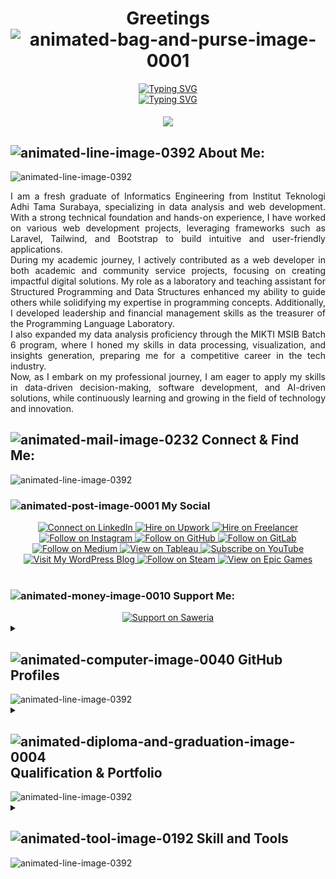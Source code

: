 <div align="center">
    <h1>
        Greetings <img src="https://fonts.gstatic.com/s/e/notoemoji/latest/1f44b/512.webp" border="0" alt="animated-bag-and-purse-image-0001" width="40" height="40"/>
    </h1>
</div>
<div align="center">
    <a href="https://git.io/typing-svg">
        <img src="https://readme-typing-svg.herokuapp.com?font=Sans+Serif&weight=500&size=30&pause=1000&color=3399FFFF&center=true&vCenter=true&multiline=true&width=500&height=75&lines=I'm+Ryan+Gading+Abdullah" alt="Typing SVG"/>
    </a>
    <br/>
    <a href="https://git.io/typing-svg"><img src="https://readme-typing-svg.herokuapp.com?font=Font+Sans+Serif&weight=900&size=40&duration=2000&pause=1000&color=00EDFF&center=true&vCenter=true&width=1000&height=75&lines=Data+Analyst+%26+Scientist+Enthusiast;Teaching+Enthusiast;Treasurer;Writing;Frontend+Developer;Web+Developer;UI+Design+(Figma);Graphic+Design+(Canva)" alt="Typing SVG" /></a>
</div>
</br>
<div align="center">
    <img src="https://komarev.com/ghpvc/?username=RyanGA09&&style=flat-square" align="center"/>
</div>

<h2><img src="https://fonts.gstatic.com/s/e/notoemoji/latest/1f4ab/512.webp" border="0" alt="animated-line-image-0392" width="22" height="22"/> About Me:</h2>
<img src="https://www.animatedimages.org/data/media/562/animated-line-image-0392.gif" border="0" alt="animated-line-image-0392" width="1920" height="10"/>
<div align="justify">
    <p>
        I am a fresh graduate of Informatics Engineering from Institut Teknologi Adhi Tama Surabaya, specializing in data analysis and web development. With a strong technical foundation and hands-on experience, I have worked on various web development projects, leveraging frameworks such as Laravel, Tailwind, and Bootstrap to build intuitive and user-friendly applications.
        </br>
        During my academic journey, I actively contributed as a web developer in both academic and community service projects, focusing on creating impactful digital solutions. My role as a laboratory and teaching assistant for Structured Programming and Data Structures enhanced my ability to guide others while solidifying my expertise in programming concepts. Additionally, I developed leadership and financial management skills as the treasurer of the Programming Language Laboratory.
        </br>
        I also expanded my data analysis proficiency through the MIKTI MSIB Batch 6 program, where I honed my skills in data processing, visualization, and insights generation, preparing me for a competitive career in the tech industry.
        </br>  
        Now, as I embark on my professional journey, I am eager to apply my skills in data-driven decision-making, software development, and AI-driven solutions, while continuously learning and growing in the field of technology and innovation.
    </p>
</div>

<h2><img src="https://www.animatedimages.org/data/media/1335/animated-mail-image-0232.gif" border="0" alt="animated-mail-image-0232" width="22" height="22"/> Connect & Find Me:</h2>
<img src="https://www.animatedimages.org/data/media/562/animated-line-image-0392.gif" border="0" alt="animated-line-image-0392" width="1920" height="10"/>
<h3><img src="https://www.animatedimages.org/data/media/1456/animated-post-image-0001.gif" border="0" alt="animated-post-image-0001" width="30" height="25"/> My Social</h3>
<div align="center">
    <!-- LinkedIn Badge -->
    <a href="https://www.linkedin.com/in/ryan-gading-abdullah" target="blank">
        <img src="https://img.shields.io/badge/LinkedIn-Connect/Follow-blue?logo=linkedin&style=for-the-badge" alt="Connect on LinkedIn" />
    </a>
    <!-- Upwork Badge -->
    <a href="https://www.upwork.com/freelancers/~01786dce7666e1a0e4" target="_blank">
        <img src="https://img.shields.io/badge/Upwork-Hire-6FDA44?logo=upwork&style=for-the-badge" alt="Hire on Upwork" />
    </a>
    <!-- Fiverr Badge -->
<!--     <a href="https://www.fiverr.com/ryanga09" target="_blank">
        <img src="https://img.shields.io/badge/Fiverr-Hire-green?logo=fiverr&style=for-the-badge" alt="Hire on Fiverr" />
    </a> -->
    <!-- FlexJobs Badge -->
<!--     <a href="https://www.flexjobs.com/publicProfile/your_profile_id" target="_blank">
        <img src="https://img.shields.io/badge/FlexJobs-Hire-00558C?style=for-the-badge" alt="Hire on FlexJobs" />
    </a> -->
    <!-- Freelancer.com Badge -->
    <a href="https://www.freelancer.com/u/RyanGA09" target="_blank">
        <img src="https://img.shields.io/badge/Freelancer-Hire-29B2FE?logo=freelancer&style=for-the-badge" alt="Hire on Freelancer" />
    </a>
    <!-- Toptal Badge -->
<!--     <a href="https://www.toptal.com/resume/your_name" target="_blank">
        <img src="https://img.shields.io/badge/Toptal-Hire-3863A0?logo=toptal&style=for-the-badge" alt="Hire on Toptal" />
    </a> -->
    <!-- Instagram Badge -->
    <a href="https://www.instagram.com/ryan_g._a" target="_blank">
        <img src="https://img.shields.io/badge/Instagram-Follow-purple?logo=instagram&style=for-the-badge" alt="Follow on Instagram" />
    </a>
    <!-- GitHub Badge -->
    <a href="https://github.com/RyanGA09" target="_blank">
        <img src="https://img.shields.io/badge/GitHub-Follow-181717?logo=github&style=for-the-badge" alt="Follow on GitHub" />
    </a>
    <!-- GitLab Badge -->
    <a href="https://gitlab.com/RyanGA09" target="_blank">
        <img src="https://img.shields.io/badge/GitLab-Follow-FCA121?logo=gitlab&style=for-the-badge" alt="Follow on GitLab" />
    </a>
    <!-- Bitbucket Badge -->
<!--     <a href="https://bitbucket.org/RyanGA09" target="_blank">
        <img src="https://img.shields.io/badge/Bitbucket-Follow-blue?logo=bitbucket&style=for-the-badge" alt="Follow on Bitbucket" />
    </a> -->
    <!-- Medium Badge -->
    <a href="https://medium.com/@ryangadingabdullah" target="_blank">
        <img src="https://img.shields.io/badge/Medium-Follow-000000?logo=medium&style=for-the-badge" alt="Follow on Medium" />
    </a>
    <!-- Tableau Badge -->
    <a href="https://public.tableau.com/app/profile/ryanga09/vizzes" target="_blank">
        <img src="https://img.shields.io/badge/Tableau-Follow-orange?logo=tableau&style=for-the-badge" alt="View on Tableau" />
    </a>
    <!-- YouTube Badge - Ryan G. Abdullah -->
    <a href="https://www.youtube.com/@RyanGAbdullah" target="blank">
        <img src="https://img.shields.io/badge/YouTube-Subscribe-red?logo=youtube&style=for-the-badge" alt="Subscribe on YouTube" />
    </a>
    <!-- <a href="https://www.youtube.com/@RyanGAbdullah" target="_blank">
        <img src="https://img.shields.io/badge/YouTube%20(Ryan%20G.%20Abdullah)-Subscribe-red?logo=youtube&style=for-the-badge" alt="Subscribe on YouTube - Ryan G. Abdullah" />
    </a> -->
    <!-- YouTube Badge - Lightning 19045 -->
    <!-- <a href="https://www.youtube.com/@Lightning19045" target="_blank">
        <img src="https://img.shields.io/badge/YouTube%20(Lightning%2019045)-Subscribe-red?logo=youtube&style=for-the-badge" alt="Subscribe on YouTube - Lightning 19045" />
    </a> -->
    <!-- Discord Badge -->
<!--         <a href="https://discord.com/invite/yourserver" target="blank">
        <img src="https://img.shields.io/badge/Discord-Join-blue?logo=discord&style=for-the-badge" alt="Join on Discord" />
    </a> -->
    <!-- Behance Badge -->
<!--         <a href="https://www.behance.net/yourprofile" target="blank">
        <img src="https://img.shields.io/badge/Behance-View-blue?logo=behance&style=for-the-badge" alt="View on Behance" />
    </a> -->
    <!-- Dribbble Badge -->
<!--         <a href="https://dribbble.com/yourprofile" target="blank">
        <img src="https://img.shields.io/badge/Dribbble-Follow-pink?logo=dribbble&style=for-the-badge" alt="Follow on Dribbble" />
    </a> -->
    <!-- Pinterest Badge -->
<!--         <a href="https://www.pinterest.com/yourprofile" target="blank">
        <img src="https://img.shields.io/badge/Pinterest-Follow-red?logo=pinterest&style=for-the-badge" alt="Follow on Pinterest" />
    </a> -->
    <!-- Stack Overflow Badge -->
<!--         <a href="https://stackoverflow.com/users/yourprofile" target="blank">
        <img src="https://img.shields.io/badge/Stack_Overflow-Follow-orange?logo=stackoverflow&style=for-the-badge" alt="Follow on Stack Overflow" />
    </a> -->
    <!-- Blogger Blog Badge -->
<!--         <a href="https://yourbloggerblog.blogspot.com" target="blank">
        <img src="https://img.shields.io/badge/Blogger-Visit-orange?style=for-the-badge&logo=blogger" alt="Visit My Blogger Blog" />
    </a> -->
    <!-- WordPress Blog Badge -->
        <a href="https://free91445.wordpress.com/" target="blank">
        <img src="https://img.shields.io/badge/WordPress-Visit-blue?style=for-the-badge&logo=wordpress" alt="Visit My WordPress Blog" />
    </a>
    <!-- GitHub Sponsors Badge -->
<!--         <a href="https://github.com/sponsors/yourusername" target="blank">
        <img src="https://img.shields.io/badge/GitHub_Sponsors-Support-yellow?logo=github&style=for-the-badge" alt="Support on GitHub Sponsors" />
    </a> -->
    <!-- Quora Badge -->
<!--         <a href="https://www.quora.com/profile/yourusername" target="blank">
        <img src="https://img.shields.io/badge/Quora-Follow-red?logo=quora&style=for-the-badge" alt="Follow on Quora" />
    </a> -->
    <!-- Steam Badge -->
        <a href="https://steamcommunity.com/id/Lightning19045/" target="blank">
        <img src="https://img.shields.io/badge/Steam-Follow-blue?logo=steam&style=for-the-badge" alt="Follow on Steam" />
    </a>
    <!-- Epic Games Badge -->
    <a href="https://store.epicgames.com/u/ab1322225f0042d7b5c62b67bce5046c" target="_blank" title="View on Epic Games">
        <img src="https://img.shields.io/badge/Epic_Games-View_Profile-313131?logo=epicgames&style=for-the-badge" alt="View on Epic Games" />
    </a>
</div>
</br>
<h3><img src="https://www.animatedimages.org/data/media/100/animated-money-image-0010.gif" border="0" alt="animated-money-image-0010" width="22" height="22"/> Support Me:</h3>
<div align="center">
    <!-- Patreon Badge -->
<!--     <a href="https://www.patreon.com/RyanGA09" target="_blank">
        <img src="https://img.shields.io/badge/Patreon-Support-f96854?logo=patreon&style=for-the-badge" alt="Support on Patreon" />
    </a> -->
    <!-- Saweria Badge -->
    <a href="https://saweria.co/RyanGA09" target="_blank">
        <img src="https://img.shields.io/badge/Saweria-Support-orange?logo=saweria&style=for-the-badge" alt="Support on Saweria" />
    </a>
    <!-- Sociabuzz Badge -->
<!--     <a href="https://sociabuzz.com/RyanGA09" target="_blank">
        <img src="https://img.shields.io/badge/Sociabuzz-Support-00C3FF?logo=sociabuzz&style=for-the-badge" alt="Support on Sociabuzz" />
    </a> -->
    <!-- Streamlabs Badge -->
<!--     <a href="https://streamlabs.com/RyanGA09" target="_blank">
        <img src="https://img.shields.io/badge/Streamlabs-Donate-green?logo=streamlabs&style=for-the-badge" alt="Donate with Streamlabs" />
    </a> -->
    <!-- Nyawer.co Badge -->
<!--     <a href="https://nyawer.co/RyanGA09" target="_blank">
        <img src="https://img.shields.io/badge/Nyawer-Support-red?logo=nyawer&style=for-the-badge" alt="Support on Nyawer.co" />
    </a> -->
    <!-- Trakteer Badge -->
<!--     <a href="https://trakteer.id/RyanGA09" target="_blank">
        <img src="https://img.shields.io/badge/Trakteer-Support-FF3C3C?logo=trakteer&style=for-the-badge" alt="Support on Trakteer" />
    </a> -->
    <!-- GitHub Sponsors Badge -->
<!--     <a href="https://github.com/sponsors/RyanGA09" target="_blank">
        <img src="https://img.shields.io/badge/GitHub%20Sponsors-❤️-lightgrey?logo=githubsponsors&style=for-the-badge" alt="Support via GitHub Sponsors" />
    </a> -->
    <!-- PayPal Badge -->
<!--     <a href="https://www.paypal.me/RyanGA09" target="_blank">
        <img src="https://img.shields.io/badge/PayPal-Donate-00457C?logo=paypal&style=for-the-badge" alt="Donate via PayPal" />
    </a> -->
</div>

<details>
    <summary>
        <h2><img src="https://www.animatedimages.org/data/media/56/animated-computer-image-0461.gif" border="0" alt="animated-computer-image-0040" width="25" height="30"/> GitHub Profiles</h2>
        <img src="https://www.animatedimages.org/data/media/562/animated-line-image-0392.gif" border="0" alt="animated-line-image-0392" width="1920" height="10"/>
    </summary>
    <h3><img src="https://fonts.gstatic.com/s/e/notoemoji/latest/1f525/512.webp" border="0" alt="animated-line-image-0392" width="22" height="22"/> Streak Stats:</h3>
    <div align="center">
        <img src="https://github-readme-streak-stats.herokuapp.com/?user=RyanGA09&theme=tokyonight&hide_border=false" alt="Streak">
    </div>
    </br>
    <h3><img src="https://fonts.gstatic.com/s/e/notoemoji/latest/26a1/512.webp" border="0" width="25" height="25"/> Github Stats:</h3>
    <div align="center">
        <img src="https://github-readme-stats.vercel.app/api?username=RyanGA09&theme=tokyonight&hide_border=false&include_all_commits=true&count_private=true" alt="Stats">
    </div>
    <h3><img src="https://www.animatedimages.org/data/media/56/animated-computer-image-0285.gif" border="0" alt="animated-computer-image-0285" width="50" height="25"/> Languages Stats:</h3>
    <div align="center">
        <img src="https://github-readme-stats.vercel.app/api/top-langs/?username=RyanGA09&theme=tokyonight&hide_border=false&include_all_commits=true&count_private=true&layout=compact&langs_count=20&hide_progress=false&card_width=350" alt="Languages">
    </div>
    <h3><img src="https://www.animatedimages.org/data/media/1353/animated-medal-image-0019.gif" border="0" alt="animated-computer-image-0040" width="25" height="25"/> Achievements Stats:</h3>
    <div align="center">
        <img src="https://github-profile-trophy.vercel.app/?username=RyanGA09&no-frame=false&theme=tokyonight&no-bg=true&margin-w=15&margin-h=15" alt="Stats">
    </div>
    <h3><img src="https://www.animatedimages.org/data/media/56/animated-computer-image-0366.gif" border="0" alt="animated-computer-image-0366" width="22" height="22"/> Contribution Stats</h3>
    <div align="center">
        <a href="https://github.com/ashutosh00710/github-readme-activity-graph"><img alt="RyanGA09's Activity Graph" src="https://github-readme-activity-graph.vercel.app/graph?username=RyanGA09&bg_color=202330&color=00ffe1&line=3d59a1&point=ffffff&area=true&hide_border=false" /></a>
    </div>
</details>

<details>
    <summary>
        <h2><img src="https://www.animatedimages.org/data/media/1137/animated-diploma-and-graduation-image-0004.gif" border="0" alt="animated-diploma-and-graduation-image-0004" width="22" height="22"/> Qualification & Portfolio</h2>
        <img src="https://www.animatedimages.org/data/media/562/animated-line-image-0392.gif" border="0" alt="animated-line-image-0392" width="1920" height="10"/>
    </summary>
    <details>
        <summary>
            <h3>Qualifications</h3>
        </summary>
        <div>
            <h4>
            <img src="https://www.animatedimages.org/data/media/973/animated-bag-and-purse-image-0001.gif" border="0" 
                alt="work-icon" width="22" height="22"/> Work Experiences
            </h4>
            <!-- Freelance, Part-time, Full-time, Contract, and other statuses -->
            <strong>Freelance, Part-time, Full-time, Contract, and Others:</strong>
            <table>
                <thead align="center">
                    <tr>
                        <th width="20%">Institution</th>
                        <th width="5%">Status</th>
                        <th width="75%">Details</th>
                    </tr>
                </thead>
            <tbody>
                <tr>
                    <td align="center" valign="middle">
                        <div align="center" style="display: flex; flex-wrap: wrap; gap: 10px; align-items: center;">
                            <a href="https://www.kalananti.id/" target="_blank">
                                <img src="https://cdn-web-2.ruangguru.com/landing-pages/assets/hs/kalananti%202022/Kalananti%20by%20Ruangguru.png" width="160" height="60" alt="Kalananti Logo" />
                            </a><br/>
                            <sub>Kalananti by Ruangguru</sub>
                        </div>
                    </td>
                    <td align="center" valign="middle">Contract</td>
                    <td valign="middle">
                        <strong>Coding Teacher</strong>
                        <em>[July 2025 - Present]</em>
                    </td>
                </tr>
                <tr>
                    <td align="center" valign="middle">
                        <div align="center" style="display: flex; flex-wrap: wrap; gap: 10px; align-items: center;">
                            <a href="https://flashcomindonesia.com/" target="_blank">
                                <img src="https://image4.owler.com/logo/flashcomindonesia_owler_20190519_204349_original.jpg" width="60" height="60" alt="Flashcom Indonesia Logo" />
                            </a><br/>
                            <sub>Flashcom Indonesia</sub>
                        </div>
                    </td>
                    <td align="center" valign="middle">Freelance</td>
                    <td valign="middle">
                        <strong>Trainer</strong>
                        <em>[June 2025 - Present]</em>
                        <ul>
                            <li><strong></strong>Web Development</li>
                            <li><strong></strong>Data Analyst</li>
                            <li><strong></strong>UI/UX</li>
                            <li><strong></strong>Office Administration (Word, Excel, & Powerpoint)</li>
                        </ul>
                    </td>
                </tr>
                <tr>
                    <td align="center" valign="middle">
                        <div align="center" style="display: flex; flex-wrap: wrap; gap: 10px; align-items: center;">
                            <a href="https://medium.com/" target="_blank">
                                <img src="https://images.icon-icons.com/3041/PNG/512/medium_logo_icon_189223.png" width="60" height="60" alt="Medium Logo" />
                            </a><br/>
                            <sub>Medium</sub>
                        </div>
                    </td>
                    <td align="center" valign="middle">Freelance</td>
                    <td valign="middle">
                        <strong>Writer</strong>
                        <em>[November 2024 - Present]</em>
                    </td>
                </tr>
                <tr>
                    <td align="center" valign="middle">
                        <div align="center" style="display: flex; flex-wrap: wrap; gap: 10px; align-items: center;">
                            <a href="https://itats.ac.id/" target="_blank">
                                <img src="https://cdn.kibrispdr.org/data/106/download-logo-itats-0.png" width="40" height="60" alt="ITATS Logo" />
                            </a><br/>
                            <sub>Institut Teknologi Adhi Tama Surabaya</sub>
                        </div>
                    </td>
                    <td align="center" valign="middle">Part-time</td>
                    <td>
                        <strong>Laboratory Assistant</strong>
                        <em>[September 2022 - August 2024]</em>
                        <ul>
                            <li><strong>Software Engineering Laboratory Assistant</strong> [March 2024 - August 2024]</li>
                            <li><strong>Programming Language Laboratory Assistant</strong> [September 2022 - February 2024]</li>
                        </ul>
                    </td>
                </tr>
                <tr>
                    <td align="center" valign="middle">
                        <div align="center" style="display: flex; flex-wrap: wrap; gap: 10px; align-items: center;">
                            <a href="https://itats.ac.id/" target="_blank">
                                <img src="https://cdn.kibrispdr.org/data/106/download-logo-itats-0.png" width="40" height="60" alt="ITATS Logo" />
                            </a><br/>
                            <sub>Institut Teknologi Adhi Tama Surabaya</sub>
                        </div>
                    </td>
                    <td align="center" valign="middle">Part-time</td>
                    <td>
                        <strong>Laboratory Assistant - Treasurer</strong>
                        <em>[September 2023 - August 2024]</em>
                        <ul>
                            <li><strong>Treasurer - Software Engineering Lab Assistant</strong> [March 2024 - August 2024]</li>
                            <li><strong>Treasurer - Programming Language Lab Assistant</strong> [September 2023 - February 2024]</li>
                        </ul>
                    </td>
                </tr>
            </tbody>
            </table>
            <br/>
            <!-- Internship Experiences -->
            <strong>Internships:</strong>
            <table>
                <thead align="center">
                    <tr>
                        <th width="25%">Institution</th>
                        <th width="75%">Details</th>
                    </tr>
                </thead>
                <tbody>
                    <!-- <tr>
                        <td align="center" valign="middle">
                            <div align="center" style="display: flex; flex-wrap: wrap; gap: 10px; align-items: center;">
                                <a href="https://www.capraecapital.com/" target="_blank">
                                    <img src="https://static.wixstatic.com/media/52c648_733d5bfa02f442768d97cea6dff4809a~mv2.png/v1/fill/w_101,h_104,al_c,q_85,usm_0.66_1.00_0.01,enc_avif,quality_auto/Screenshot_2024-07-06_at_3_50_edited.png" width="60" height="60" alt="Caprae Logo" />
                                </a><br/>
                                <sub>Caprae Capital Partners</sub>
                            </div>
                        </td>
                        <td valign="middle">
                            <strong>Machine Learning Engineer Intern</strong>
                            <em>[April 2025 - Present]</em>
                        </td>
                    </tr> -->
                    <tr>
                        <td align="center" valign="middle">
                            <div align="center" style="display: flex; flex-wrap: wrap; gap: 10px; align-items: center;">
                                <a href="https://digitalent.komdigi.go.id/#" target="_blank">
                                    <img src="https://is1-ssl.mzstatic.com/image/thumb/Purple116/v4/83/ac/d7/83acd7b5-f2c1-726d-c222-8763973f2a45/AppIcon-0-0-1x_U007emarketing-0-10-0-0-85-220.png/512x512bb.jpg" width="60" height="60" alt="Digitalent Logo" />
                                </a><br/>
                                <sub>Digital Talent Scholarship</sub>
                            </div>
                        </td>
                        <td valign="middle">
                            <strong>Associate Data Scientist Professional</strong>
                            <em>[May 2025 - Present]</em>
                        </td>
                    </tr>
                    <tr>
                        <td align="center" valign="middle">
                            <div align="center" style="display: flex; flex-wrap: wrap; gap: 10px; align-items: center;">
                                <a href="https://codveda.com/" target="_blank">
                                    <img src="https://codveda.com/wp-content/uploads/2025/07/cropped-1.png" width="100" height="60" alt="Codveda Logo" />
                                </a><br/>
                                <sub>Codveda Technologies</sub>
                            </div>
                        </td>
                        <td valign="middle">
                            <strong>Machine Learning Intern</strong>
                            <em>[March 2025 - April 2025]</em>
                        </td>
                    </tr>
                    <tr>
                        <td align="center" valign="middle">
                            <div align="center" style="display: flex; flex-wrap: wrap; gap: 10px; align-items: center;">
                                <a href="https://itats.ac.id/" target="_blank">
                                    <img src="https://cdn.kibrispdr.org/data/106/download-logo-itats-0.png" width="40" height="60" alt="ITATS Logo" />
                                </a><br/>
                                <sub>Institut Teknologi Adhi Tama Surabaya</sub>
                            </div>
                        </td>
                        <td>
                            <strong>Web Developer</strong>
                            <em>[March 2024 - February 2025]</em>
                            <ul>
                                <li><strong>Academic Project</strong> [August 2024 - February 2025]</li>
                                <li><strong>Community Service Program / KKN</strong> [May 2024 - July 2024]</li>
                                <li><strong>Internship / Practical Work</strong> [March 2024 - July 2024]</li>
                            </ul>
                        </td>
                    </tr>
                    <tr>
                        <td align="center" valign="middle">
                            <div align="center" style="display: flex; flex-wrap: wrap; gap: 10px; align-items: center;">
                                <a href="https://mikti.id/" target="_blank">
                                    <img src="https://mikti.id/assets/images/resources/logo-1.png" width="150" height="60" alt="MIKTI Logo" />
                                </a><br/>
                                <sub>Masyarakat Industri Kreatif Teknologi Informasi dan Komunikasi Indonesia</sub>
                            </div>
                        </td>
                        <td valign="middle">
                            <strong>Independent Study - Kampus Merdeka</strong>
                            <em>[February 2024 - June 2024]</em>
                        </td>
                    </tr>
                    <tr>
                        <td align="center" valign="middle">
                            <div align="center" style="display: flex; flex-wrap: wrap; gap: 10px; align-items: center;">
                                <a href="https://digitalent.komdigi.go.id/#" target="_blank">
                                    <img src="https://is1-ssl.mzstatic.com/image/thumb/Purple116/v4/83/ac/d7/83acd7b5-f2c1-726d-c222-8763973f2a45/AppIcon-0-0-1x_U007emarketing-0-10-0-0-85-220.png/512x512bb.jpg" width="60" height="60" alt="Digitalent Logo" />
                                </a><br/>
                                <sub>Digital Talent Scholarship</sub>
                            </div>
                        </td>
                        <td valign="middle">
                            <strong>Junior Web Developer</strong>
                            <em>[April 2023 - May 2023]</em>
                        </td>
                    </tr>
                </tbody>
            </table>
            <br/>
            <h4>
                <img src="https://fonts.gstatic.com/s/e/notoemoji/latest/1f393/512.webp" border="0" alt="education-icon" width="22" height="22"/> Educations
            </h4>
            <!-- Formal Education -->
            <strong>Formal Education:</strong>
            <table>
                <thead align="center">
                    <tr>
                        <th width="30%">Institutions</th>
                        <th width="70%">Program Details</th>
                    </tr>
                </thead>
                <tbody>
                    <tr>
                        <td align="center" valign="middle">
                            <div align="center" style="display: flex; flex-wrap: wrap; gap: 10px; align-items: center;">
                                <a href="https://itats.ac.id/" target="_blank">
                                    <img src="https://cdn.kibrispdr.org/data/106/download-logo-itats-0.png" width="40" height="60" alt="ITATS Logo" />
                                </a><br/>
                                <sub>Institut Teknologi Adhi Tama Surabaya</sub>
                            </div>
                        </td>
                        <td valign="middle">
                            <strong>Bachelor of Computer Engineering, Informatics Engineering</strong><br/>
                            <em>[September 2021 - February 2025]</em>
                            <ul style="margin-top: 5px; padding-left: 20px;">
                                <li>Teaching and Learning Activities</li>
                                <li>Practice:
                                <ul>
                                    <li>Structured Programming</li>
                                    <li>Data Structure</li>
                                    <li>Object Oriented Programming</li>
                                    <li>Operating System</li>
                                    <li>Database</li>
                                    <li>Computer Network</li>
                                </ul>
                                </li>
                                <li>Laboratory Assistant:
                                <ul>
                                    <li>Programming Languages</li>
                                    <li>Software Engineering (Programming Languages)</li>
                                </ul>
                                </li>
                                <li>Seminars/ Webinars</li>
                                <li>Practical Work/ Internship (KP)</li>
                                <li>Community Service Program / Field Work (KKN)</li>
                                <li>MBKM/ Kampus Merdeka</li>
                                <li>TEFL Course & Test</li>
                                <li>Undergraduate Thesis/ Bachelor Thesis (Skripsi)</li>
                            </ul>
                            <p>
                                Enrolled in Bachelor of Computer Science by Institut Teknologi Adhi Tama Surabaya, an Informatics Engineering Learning Program, with a focus on programming, data analysis, and software engineering. Participated in practical labs, assistantships, seminars, internships, community service, and thesis research. Proficient in C++, Python, Laravel, SQL, Machine Learning, and various tools like Figma, Tableau, GitHub, and TensorFlow. Ready to contribute to the field of technology and data analytics.
                            </p>
                        </td>
                    </tr>
                    <tr>
                        <td align="center" valign="middle">
                            <div align="center" style="display: flex; flex-wrap: wrap; gap: 10px; align-items: center;">
                                <a href="https://sman15-sby.sch.id/" target="_blank">
                                    <img src="https://sman15-sby.sch.id/wp-content/uploads/2018/08/LOGO-SMAN-15-KECIL.jpg" width="40" height="60" alt="SMAN 15 Logo" />
                                </a><br/>
                                <sub>SMAN 15 Surabaya</sub>
                            </div>
                        </td>
                        <td valign="middle">
                            <strong>High School Graduate in Natural Sciences</strong><br/>
                            <em>[July 2017 - July 2020]</em>
                        </td>
                    </tr>
                </tbody>
            </table>
            <br/>
            <!-- Non-Formal Education -->
            <strong>Non-Formal Education:</strong>
            <table>
                <thead align="center">
                    <tr>
                        <th width="30%">Institutions</th>
                        <th width="70%">Program Details</th>
                    </tr>
                </thead>
                <tbody>
                    <tr>
                        <td align="center" valign="middle">
                            <div align="center" style="display: flex; flex-wrap: wrap; gap: 10px; align-items: center;">
                                <a href="https://www.dicoding.com/" target="_blank">
                                    <img src="https://dicoding-web-img.sgp1.cdn.digitaloceanspaces.com/original/jobs/dos:lowongan_dicoding_dicoding_indonesia_250222130302.png" width="40" height="40" alt="Dicoding Logo" />
                                </a><br/>
                                <sub>Dicoding Academy</sub>
                            </div>
                        </td>
                        <td valign="middle">
                            <strong>IDCamp 2024 Scholarship Program, Front-End Web Developer Learning Path</strong><br/>
                            <em>[September 2024 - Present]</em><br/><br/>
                            <ul style="margin-top: 5px; padding-left: 20px;">
                                <li>Belajar Dasar Pemrograman Web (Learn Basic Web Programming)</li>
                                <li>Belajar Dasar Pemrograman JavaScript</li>
                                <li>Belajar Membuat Front-End Web untuk Pemula (Learn to Create Front-End Web for Beginners)</li>
                                <li>Belajar Dasar AI (Learn Basic AI)</li>
                                <li>Belajar Fundamental Front-End Web Development</li>
                                <li>Belajar Pengembangan Web Intermediate</li>
                            </ul>
                            <p>
                                Enrolled in the IDCamp 2024 Scholarship Program in the Front-End Web Developer learning pathway. This program is designed to provide a comprehensive understanding of web development and the fundamentals of artificial intelligence. The courses are aimed at enhancing technical skills and preparing participants to tackle challenges in the tech industry.
                            </p>
                        </td>
                    </tr>
                    <tr>
                        <td align="center" valign="middle">
                            <div align="center" style="display: flex; flex-wrap: wrap; gap: 10px; align-items: center;">
                                <a href="https://myskill.id/" target="_blank">
                                    <img src="https://coursereport-s3-production.global.ssl.fastly.net/uploads/school/logo/1629/original/logo_myskill_v2.png" width="40" height="40" alt="MySkill Logo" />
                                </a><br/>
                                <sub>MySkill</sub>
                            </div>
                        </td>
                        <td valign="middle">
                            <strong>MySkill Shortclass Monthly, Multidisciplinary Shortclass</strong><br/>
                            <em>[May 2024 - March 2025]</em>
                            <ul>
                                <li><strong>Shortclass Monthly - March</strong> [March 2025]</li>
                                <li><strong>Shortclass Monthly - February</strong> [February 2025]</li>
                                <li><strong>Shortclass Monthly - January</strong> [January 2025]</li>
                                <li><strong>Shortclass Monthly - December</strong> [December 2024]</li>
                                <li><strong>Shortclass Monthly - November</strong> [November 2024]</li>
                                <li><strong>Shortclass Monthly - October</strong> [October 2024]</li>
                                <li><strong>Shortclass Monthly - September</strong> [September 2024]</li>
                                <li><strong>Shortclass Monthly - August</strong> [August 2024]</li>
                                <li><strong>Shortclass Monthly - July</strong> [July 2024]</li>
                                <li><strong>Shortclass Monthly - June</strong> [June 2024]</li>
                                <li><strong>Shortclass Monthly - May</strong> [May 2024]</li>
                            </ul>
                            <p>
                                Enrolled in a multidisciplinary training program covering various fields of expertise, such as Human Resources, Digital Marketing, English
                                & Postgraduate Scholarship Preparation, Product & Project Management, Microsoft Excel, Finance & Accounting, Software Engineering,
                                Graphic Design, Sales & Business Development, Data Analysis, and UI/UX Research & Design.
                            </p>
                        </td>
                    </tr>
                    <tr>
                        <td align="center" valign="middle">
                            <div align="center" style="display: flex; flex-wrap: wrap; gap: 10px; align-items: center;"></div>
                            <a href="https://www.dicoding.com/" target="_blank">
                                <img src="https://dicoding-web-img.sgp1.cdn.digitaloceanspaces.com/original/jobs/dos:lowongan_dicoding_dicoding_indonesia_250222130302.png" width="40" height="40" alt="Dicoding Logo" />
                            </a><br/>
                            <sub>Dicoding Academy</sub>
                        </td>
                        <td valign="middle">
                            <strong>IDCamp 2023 Scholarship Program, Data Scientist Learning Path</strong><br/>
                            <em>[September 2023 - December 2023]</em>
                            <ul style="margin-top: 5px; padding-left: 20px;">
                                <li>Belajar Dasar Data Science</li>
                                <li>Belajar Dasar Structured Query Language (SQL)</li>
                                <li>Memulai Pemrograman dengan Python</li>
                                <li>Belajar Analisis Data dengan Python</li>
                                <li>Belajar Fundamental Front-End Web Development</li>
                                <li>Belajar Machine Learning untuk Pemula</li>
                            </ul>
                            <p>
                                Enrolled in the IDCamp 2023 Scholarship Program in the Data Scientist learning pathway. This program is designed to provide a comprehensive understanding of data science and artificial intelligence. The courses are aimed at enhancing technical skills and building strong foundations to tackle challenges in the tech industry.
                            </p>
                        </td>
                    </tr>
                    <tr>
                        <td align="center" valign="middle">
                            <div align="center" style="display: flex; flex-wrap: wrap; gap: 10px; align-items: center;">
                                <a href="https://www.dicoding.com/" target="_blank">
                                    <img src="https://dicoding-web-img.sgp1.cdn.digitaloceanspaces.com/original/jobs/dos:lowongan_dicoding_dicoding_indonesia_250222130302.png" width="40" height="40" alt="Dicoding Logo" />
                                </a><br/>
                                <sub>Dicoding Academy</sub>
                            </div>
                        </td>
                        <td valign="middle">
                            <strong>IDCamp 2022 Scholarship Program, Back-End Developer Learning Path</strong><br/>
                            <em>[June 2022 - September 2022]</em>
                            <ul style="margin-top: 5px; padding-left: 20px;">
                                <li>Belajar Dasar Pemrograman JavaScript</li>
                                <li>Belajar Membuat Aplikasi Back-End untuk Pemula</li>
                                <li>Cloud Practitioner Essentials (Belajar Dasar AWS Cloud)</li>
                            </ul>
                            <p>
                                Enrolled in the IDCamp 2022 Scholarship Program in the Back-End Developer learning pathway. This program is designed to provide a comprehensive understanding of back-end development. The courses are aimed at enhancing technical skills and preparing participants to tackle challenges in the tech industry.
                            </p>
                        </td>
                    </tr>
                </tbody>
            </table>
        </div>
    </details>
    <img src="https://www.animatedimages.org/data/media/562/animated-line-image-0386.gif" border="0" alt="animated-line-image-0386" width="1920"/>
    <details>
        <summary>
            <h3>Portfolio</h3>
        </summary>
        <div>
            <h4><img src="https://www.animatedimages.org/data/media/53/animated-book-image-0058.gif" border="0" alt="animated-book-image-0058" width="22" height="22"/> Projects</h4>
            <table border="1" cellpadding="8" cellspacing="0" style="border-collapse: collapse; width: 100%;">
                <thead>
                    <tr>
                        <th width="60%">📁 Project</th>
                        <th width="15%">🗓️ Date</th>
                        <th width="10%">💻 Tech</th>
                        <th width="15%">🔗 Link</th>
                    </tr>
                </thead>
                <tbody>
                    <tr>
                        <td>DigiTalent Fundamental Data Science - Self-Practice Project<br>
                        <strong>Description:</strong><br>
                        This project comprises a collection of structured self-practice exercises aimed at reinforcing foundational concepts in data science as outlined in the DigiTalent training program. It systematically addresses key areas including data acquisition, exploratory data analysis, data cleansing, and data annotation. The exercises utilize real-world datasets and industry-standard tools to provide comprehensive hands-on experience, supporting the development of practical skills essential for data science proficiency.</td>
                        <td>June 2025 - June 2025</td>
                        <td>Python, Pandas, Requests, Beautifulsoup4, Seaborn, Matplotlib, Jupyter Notebook, Scikit-Learn</td>
                        <td>
                        🔗 <a href="https://github.com/RyanGA09/DigiTalent-FundamentalDataScience-SelfPractice" target="_blank">GitHub</a></td>
                    </tr>
                    <tr>
                        <td>Submission - Our Story App Submission (2025)<br>
                        <strong>Description:</strong><br>
                        OurStoryApp is a Single Page Application (SPA) web app developed to fulfill the submission requirements for the Learn Intermediate Web Development course from Dicoding. This application allows users to share stories through photos, descriptions, and locations. It integrates with the Dicoding Story API, uses Leaflet.js for maps, Web Notification API, and is optimized to meet WCAG accessibility standards.
                        </td>
                        <td>April 2025 - June 2025</td>
                        <td>HTML, CSS, Javascript, Webpack, Vite, API, Microsoft Visual Studio Code</td>
                        <td>
                        🔗 <a href="https://github.com/RyanGA09/Dicoding_OurStoryApp-BelajarPengembanganWebIntermediate" target="_blank">GitHub</a><br>
                        🌐 <a href="https://ryanga09.github.io/Dicoding_OurStoryApp-BelajarPengembanganWebIntermediate/" target="_blank">Live Demo</a>
                        </td>
                    </tr>
                    <tr>
                        <td>Machine Learning Task Implementation - Codveda Internship<br>
                        <strong>Description:</strong><br>
                        As part of the internship program at Codveda Technologies, I worked on various Machine Learning tasks divided into three levels: Basic, Intermediate, and Advanced. Each level involves implementing ML algorithms using Python and libraries such as Scikit-Learn, TensorFlow, Keras, and Matplotlib.
                        </br>
                            💡 Highlights:
                            <ul>
                                <li>✅ Data preprocessing (handling missing values, encoding, scaling).</li>
                                <li>✅ Implementing Linear Regression, KNN, Logistic Regression, Decision Tree, K-Means Clustering models.</li>
                                <li>✅ Developing Random Forest, Support Vector Machine (SVM), and Neural Network models.</li>
                                <li>✅ Model evaluation using metrics such as accuracy, precision, recall, and confusion matrix.</li>
                                <li>✅ Visualizing results using Seaborn and Matplotlib.</li>
                            </ul>
                        </td>
                        <td>March 2025 - April 2025</td>
                        <td>Python, Pandas, Scikit-Learn, OS, Plotly, NumPy, Matplotlib, Seaborn, Mplcursors, Scipy, Mlxtend, Datetime, Imblearn, TensorFlow/Keras, Microsoft Visual Studio Code</td>
                        <td>
                        🔗 <a href="https://github.com/RyanGA09/codveda-ml-submission" target="_blank">GitHub</a></td>
                    </tr>
                    <tr>
                        <td>Submission - Final Assessment Submission (2024)<br>
                        <strong>Description:</strong><br>
                        This project is submission for the Dicoding course about "Belajar Dasar Pemrograman JavaScript (Learn Basic JavaScript Programming)".
                        </td>
                        <td>September 2024 - October 2024</td>
                        <td>JavaScript, Microsoft Visual Studio Code</td>
                        <td>
                        🔗 <a href="https://github.com/RyanGA09/Dicoding_FinalAssessment-BelajarDasarPemrogramanJavaScript" target="_blank">GitHub</a></td>
                    </tr>
                    <tr>
                        <td>Submission - Web Book Collection Submission (2024)<br>
                        <strong>Description:</strong><br>
                        This project is submission for the Dicoding course about "Belajar Dasar Pemrograman Web (Learn Basic Web Programming)". The Web Book Collection allows users to see book collection.
                        </td>
                        <td>September 2024 - October 2024</td>
                        <td>HTML, CSS, Javascript, Microsoft Visual Studio Code</td>
                        <td>
                        🔗 <a href="https://github.com/RyanGA09/Web_BookCollection-BelajarDasarPemrogramanWeb" target="_blank">GitHub</a><br>
                        🌐 <a href="https://ryanga09.github.io/Dicoding_WebBookCollection-BelajarDasarPemrogramanWeb/#" target="_blank">Live Demo</a>
                        </td>
                    </tr>
                    <tr>
                        <td>Submission - BookShelf App Submission (2024)<br>
                        <strong>Description:</strong><br>
                        This project is submission for the Dicoding course about "Belajar Membuat Front-End Web untuk Pemula". The Bookshelf App allows users to add, remove, search, and list books, demonstrating fundamental front-end web development skills.
                        </td>
                        <td>September 2024 - September 2024</td>
                        <td>HTML, CSS, Javascript, Microsoft Visual Studio Code</td>
                        <td>
                        🔗 <a href="https://github.com/RyanGA09/BookShelfApp-BelajarMembuatFrontEndWebUntukPemula" target="_blank">GitHub</a><br>
                        🌐 <a href="https://ryanga09.github.io/Dicoding_BookShelfApp-BelajarMembuatFrontEndWebUntukPemula/" target="_blank">Live Demo</a>
                        </td>
                    </tr>
                    <tr>
                        <td>Analisis Sentimen Perbandingan Brand Laptop Menggunakan Metode Random Forest<br>
                        <strong>Description:</strong><br>
                        This project aims to classify user sentiment toward various laptop brands based on YouTube comments. Data is collected through web scraping and processed using tokenization, filtering, stemming, and transformed using TF-IDF.
                        </br>
                        A Random Forest model is employed for sentiment classification, evaluated using a Confusion Matrix and K-Fold Cross-Validation. The model achieves over 92% accuracy, with the majority of comments being positive. However, data imbalance slightly affects the detection of negative sentiments.
                        </br>
                        This project offers valuable insights for laptop manufacturers to better understand user opinions and improve marketing strategies and product quality through sentiment analysis.
                        </td>
                        <td>August 2024 - February 2025</td>
                        <td>HTML, CSS, Laravel, Bootstrap, Tailwind CSS, Microsoft Visual Studio Code</td>
                        <td>
                        🔗 <a href="#" target="_blank">GitHub</a><br>
                        📄 <a href="#" target="_blank">Journal</a>
                        </td>
                    </tr>
                    <tr>
                        <td>Rancang Bangun Sistem Informasi Penelitian dan Pengabdian kepada Masyarakat ITATS Menggunakan Model Prototyping<br>
                        <strong>Description:</strong><br>
                        The Research and Community Service Information System website at ITATS is designed to streamline the management of activities within the Research and Community Service Institute (LPPM). Built using the prototyping model, this platform allows students and lecturers to submit research and community service proposals online, simplifying the review and evaluation process. Additionally, the website offers access to schedules, guidelines, and important announcements related to LPPM activities. The primary goal of this system is to enhance efficiency, transparency, and accountability in managing LPPM programs, while also making it easier for students and lecturers to engage with and follow the offered programs.
                        </td>
                        <td>August 2024 - February 2025</td>
                        <td>HTML, CSS, Laravel, Bootstrap, Tailwind CSS, Microsoft Visual Studio Code</td>
                        <td>
                            <p>-</p>
                        </td>
                    </tr>
                    <tr>
                        <td>MySkill Short Class Task Monthly<br>
                        <strong>Description:</strong><br>
                        Enrolled in a multidisciplinary training program covering various fields of expertise, such as Human Resources, Digital Marketing, English & Postgraduate Scholarship Preparation, Product & Project Management, Microsoft Excel, Finance & Accounting, Software Engineering, Graphic Design, Sales & Business Development, Data Analysis, and UI/UX Research & Design.
                        </td>
                        <td>May 2024 - March 2025</td>
                        <td>Powerpoint, Excel, Figma, Python, Jupyter Notebook, Canva, Microsoft Visual Studio Code, HTML, CSS, Javascript</td>
                        <td>
                        📂 <a href="https://drive.google.com/drive/folders/1N5dUOYmSay2KxBu8v7U4hpQBgnoOkpiZ?usp=sharing" target="_blank">GDrive</a>
                        </td>
                    </tr>
                    <tr>
                        <td>Rancang Bangun Sistem Informasi Manajemen Penilaian Pondok Pesantren Ribath Daruttauhid Ta'lim-Tahfidh<br>
                        <strong>Description:</strong><br>
                        Community Service Program / Field Work (KKN) building a website for report card assessment management at Pondok Pesantren Ribath Daruttauhid (Ta'lim-Tahfidh).
                        </td>
                        <td>May 2024 - July 2024</td>
                        <td>HTML, CSS, Bootstrap, Laravel, Microsoft Visual Studio Code</td>
                        <td>
                        ▶️ <a href="https://www.youtube.com/watch?v=zyu6oyx76BQ" target="_blank">Youtube</a>
                        </td>
                    </tr>
                    <tr>
                        <td>Rancang Bangun Sistem Informasi Profil Perusahaan Pondok Pesantren Ribath Daruttauhid Ta'lim-Tahfidh<br>
                        <strong>Description:</strong><br>
                        Community Service Program / Field Work (KKN) building a website for company profiles at Pondok Pesantren Ribath Daruttauhid (Ta'lim-Tahfidh).
                        </td>
                        <td>May 2024 - July 2024</td>
                        <td>Wordpress</td>
                        <td>
                        🌍 <a href="https://ribathdt.com/" target="_blank">Website</a><br>
                        ▶️ <a href="https://www.youtube.com/watch?v=zyu6oyx76BQ" target="_blank">Youtube</a>
                        </td>
                    </tr>
                    <tr>
                        <td>Rancang Bangun Sistem Informasi Manajemen Pengumpulan Dokumen Skripsi Mahasiswa dengan Menggunakan Model Waterfall<br>
                        <strong>Description:</strong><br>
                        As part of my Practical Work (KP), I developed a Thesis Document Management Information System for the Informatics Engineering Study Program at Adhi Tama Institute of Technology (ITATS). This system is designed to streamline the collection and management of graduation data, as well as thesis documents, improving the efficiency of the administrative process. Built using the Waterfall model, the system follows a structured development approach, ensuring clear and systematic progress from requirement analysis to implementation. The primary goal of this system is to enhance administrative efficiency, simplify thesis document collection, and provide faster and more accurate access to graduation data for both students and administrative staff.
                        </td>
                        <td>March 2024 - July 2024</td>
                        <td>HTML, CSS, Laravel, Bootstrap, Tailwind CSS, Microsoft Visual Studio Code</td>
                        <td>
                        📄 <a href="https://ejurnal.itats.ac.id/semtik/article/view/6169" target="_blank">Proceeding</a>
                        </td>
                    </tr>
                    <tr>
                        <td>Analysis of Flight Delays and Airline Performance (Capstone Project) - MIKTI Independent Study Batch 6 Program - Capstone Project<br>
                        <strong>Description:</strong><br>
                        Case Study will be shown Troubleshooting Flight Delays and Airline related Case analysis with Python Programming on Google Collaboratory and visualized using Bar Chart, Line Chart, and Scatter Plot.
                        </td>
                        <td>May 2024 - June 2024</td>
                        <td>Google Colaboratory, Jupyter Notebook, Powerpoint</td>
                        <td>
                        🖥️ <a href="https://docs.google.com/presentation/d/1xoNftmpjdeyyektjhhVzNZ5j7kl0YIIX/edit?usp=sharing&ouid=112148492610338199493&rtpof=true&sd=true" target="_blank">Presentation</a><br>
                        📊 <a href="https://public.tableau.com/app/profile/zulaikha.anissa/viz/AirlinePerformanceDashboard_17188036489170/Dashboard1" target="_blank">Tableau</a>
                        </td>
                    </tr>
                    <tr>
                        <td>Impact Analysis Covid-19 (Case Study Project) - MIKTI Independent Study Batch 6 Program - Case Study Project<br>
                        <strong>Description:</strong><br>
                        Case Study will be shown Troubleshooting COVID-19 related Case analysis with Python Programming on Google Collaboratory and visualized using line chart and line chart interactive.
                        </td>
                        <td>May 2024 - May 2024</td>
                        <td>Google Colaboratory, Jupyter Notebook, Powerpoint</td>
                        <td>
                        🖥️ <a href="https://docs.google.com/presentation/d/1k7IcOmSu4Md0fI4jnNxPwWdc3P7hkgFp/edit?usp=sharing&ouid=112148492610338199493&rtpof=true&sd=true" target="_blank">Presentation</a>
                        </td>
                    </tr>
                </tbody>
            </table>
        </div>
        <img src="https://www.animatedimages.org/data/media/562/animated-line-image-0386.gif" border="0" alt="animated-line-image-0386" width="1920"/>
        <h4><a href="https://www.animatedimages.org/cat-writers-1669.htm"><img src="https://www.animatedimages.org/data/media/1669/animated-writer-image-0027.gif" border="0" alt="animated-writer-image-0027" width="22" height="22"/></a> Publications</h4>
        <div>
            <ul>
                <li>
                    <h5>Medium</h5>
                    <h6>Latest Publications</h6>
                    <table align="center" border="2" cellpadding="10" cellspacing="0" style="width: 100%;">
                        <thead align="center">
                            <tr>
                                <th>Banner</th>
                                <th>Titles</th>
                            </tr>
                        </thead>
                        <tbody>
                            <tr>
                                <td>
                                    <div align="center" style="display: flex; flex-wrap: wrap; gap: 10px; align-items: center;">
                                        <img src="https://miro.medium.com/v2/resize:fit:828/format:webp/1*lydndQed2WI6mt7gpNV-OA.png" title="Introduction to Programming for Beginners with Python" style="max-width: 100%; height: auto; display: block; margin: 0 auto;">
                                    </div>
                                </td>
                                <td>
                                    <div align="center" style="display: flex; flex-direction: column; justify-content: center; align-items: center;">
                                        <details style="text-align: center;">
                                            <summary style="font-size: 14px; color: black; font-weight: bold;">Introduction to Programming for Beginners with Python</summary>
                                            <p style="font-size: 12px; color: black;">A beginner-friendly introduction to programming using Python. Learn core concepts like variables, data types, conditional logic, and functions. Includes a simple interactive mini-project and quiz.</p>
                                        </details>
                                        <a href="https://medium.com/@ryangadingabdullah/introduction-to-programming-for-beginners-7a9220aaa24f" style="color: black; text-decoration: none; font-size: 14px; margin-top: 10px; display: inline-block;">Read more</a>
                                    </div>
                                </td>
                            </tr>
                            <tr>
                                <td>
                                    <div align="center" style="display: flex; flex-wrap: wrap; gap: 10px; align-items: center;">
                                        <img src="https://miro.medium.com/v2/resize:fit:786/format:webp/1*Rhkk91iwSlX87yCOj2giVw.png" title="Scraping Book Data from “Books to Scrape” with Python: Basic Version (V1)" style="max-width: 100%; height: auto; display: block; margin: 0 auto;">
                                    </div>
                                </td>
                                <td>
                                    <div align="center" style="display: flex; flex-direction: column; justify-content: center; align-items: center;">
                                        <details style="text-align: center;">
                                            <summary style="font-size: 14px; color: black; font-weight: bold;">Scraping Book Data from “Books to Scrape” with Python Using BeautifulSoup: Advanced Version (V2)</summary>
                                            <p style="font-size: 12px; color: black;">This tutorial covers how to scrape book data and images from the "Books to Scrape" website using Python & BeautifulSoup. Learn the Advanced of web scraping techniques and automate data extraction.</p>
                                        </details>
                                        <a href="https://medium.com/@ryangadingabdullah/scraping-book-data-from-books-to-scrape-with-python-using-beautifulsoup-advanced-version-v2-dc7d59b8634e" style="color: black; text-decoration: none; font-size: 14px; margin-top: 10px; display: inline-block;">Read more</a>
                                    </div>
                                </td>
                            </tr>
                            <tr>
                                <td>
                                    <div align="center" style="display: flex; flex-wrap: wrap; gap: 10px; align-items: center;">
                                        <img src="https://miro.medium.com/v2/resize:fit:1400/format:webp/1*EIJyg5Z8ZFiXBb0s3--dGA.jpeg" title="Scraping Book Data from “Books to Scrape” with Python: Basic Version (V1)" style="max-width: 100%; height: auto; display: block; margin: 0 auto;">
                                    </div>
                                </td>
                                <td>
                                    <div align="center" style="display: flex; flex-direction: column; justify-content: center; align-items: center;">
                                        <details style="text-align: center;">
                                            <summary style="font-size: 14px; color: black; font-weight: bold;">Scraping Book Data from “Books to Scrape” with Python Using BeautifulSoup: Basic Version (V1)</summary>
                                            <p style="font-size: 12px; color: black;">This tutorial covers how to scrape book data from the "Books to Scrape" website using Python & BeautifulSoup. Learn the basics of web scraping techniques and automate data extraction.</p>
                                        </details>
                                        <a href="https://medium.com/@ryangadingabdullah/scraping-book-data-from-books-to-scrape-with-python-using-beautifulsoup-basic-version-v1-29eb974a2384" style="color: black; text-decoration: none; font-size: 14px; margin-top: 10px; display: inline-block;">Read more</a>
                                    </div>
                                </td>
                            </tr>
                            <tr>
                                <td>
                                    <div align="center" style="display: flex; flex-wrap: wrap; gap: 10px; align-items: center;">
                                        <img src="https://miro.medium.com/v2/resize:fit:520/format:webp/1*3N_kSQjXXlkLFFvMVPfq1w.png" alt="Cloud-Based Python Notebook: How to Use Google Colab with Free GPU/TPU Access" title="How to Use Google Colab with Free GPU/TPU Access" style="max-width: 100%; height: auto; display: block; margin: 0 auto;">
                                    </div>
                                </td>
                                <td>
                                    <div align="center" style="display: flex; flex-direction: column; justify-content: center; align-items: center;">
                                        <details style="text-align: center;">
                                            <summary style="font-size: 14px; color: black; font-weight: bold;">Cloud-Based Python Notebook: How to Use Google Colab with Free GPU/TPU Access</summary>
                                            <p style="font-size: 12px; color: black;">This article explains how to utilize Google Colab for cloud-based Python notebooks, offering free access to powerful GPU/TPU resources for better performance and productivity.</p>
                                        </details>
                                        <a href="https://medium.com/@ryangadingabdullah/cloud-based-python-notebook-how-to-use-google-colab-with-free-gpu-tpu-access-d561a2109d26" style="color: black; text-decoration: none; font-size: 14px; margin-top: 10px; display: inline-block;">Read more</a>
                                    </div>
                                </td>
                            </tr>
                        </tbody>
                    </table>
                    <!-- Added links to Medium pages to read more articles -->
                    <div align="center" style="margin-top: 20px;">
                        <p style="font-size: 16px; color: black;">Want to read more articles? Visit my <a href="https://medium.com/@ryangadingabdullah" style="color: blue; text-decoration: none;">Medium page</a> for more publications!</p>
                    </div>
                </li>
            </ul>
        </div>
        <div>
            <ul>
                <li>
                    <h5>Proceedings and Journals</h5>
                    <!-- Proceedings section -->
                    <div>Proceedings</div>
                    <h6>Latest Publications</h6>
                    <table align="center" border="2" cellpadding="10" cellspacing="0" style="width: 100%;">
                        <thead align="center">
                            <tr>
                                <th width="30%">Publications</th>
                                <th width="70%">Titles</th>
                            </tr>
                        </thead>
                        <tbody>
                            <!-- SEMTIK Proceeding-->
                            <tr>
                                <td align="center">
                                    <strong>SEMTIK (Seminar Implementasi Teknologi Informasi dan Komunikasi)</strong><br>
                                    <em>22 Agustus 2024</em>
                                </td>
                                <td>
                                    <div align="center" style="display: flex; flex-direction: column; justify-content: center; align-items: center;">
                                        <details style="text-align: center;">
                                            <summary style="font-size: 14px; color: black; font-weight: bold;">Rancang Bangun Sistem Informasi Manajemen Pengumpulan Dokumen Skripsi Mahasiswa dengan Menggunakan Model Waterfall</summary>
                                            <p style="font-size: 12px; color: black;">Makalah ini menyajikan pengembangan Sistem Informasi Manajemen untuk pengumpulan dokumen skripsi mahasiswa menggunakan model Waterfall. Sistem ini bertujuan untuk memperlancar proses manajemen dan pengorganisasian pengajuan skripsi mahasiswa, memastikan penyimpanan dan pengambilan dokumen yang efisien. Model Waterfall dipilih karena pendekatannya yang terstruktur, yang memungkinkan pengembangan sistematis dan dokumentasi yang jelas di setiap tahap. Proses pengembangan meliputi analisis kebutuhan, desain sistem, implementasi, pengujian, dan pemeliharaan. Keefektifan sistem dievaluasi melalui pengujian black-box, mencapai tingkat keberhasilan rata-rata sebesar 89%. Hal ini menunjukkan bahwa sistem memenuhi persyaratan fungsional dan berfungsi sesuai yang diharapkan. Selain itu, sistem ini juga mendapat umpan balik positif dari pengguna akhir, yang menyatakan bahwa sistem ini mudah digunakan dan sangat membantu dalam manajemen dokumen skripsi. Hasil penelitian menunjukkan bahwa sistem yang diimplementasikan dapat secara signifikan meningkatkan manajemen dokumen skripsi, menyediakan solusi yang andal dan ramah pengguna bagi institusi akademik. Pengembangan lebih lanjut dapat mencakup penambahan fitur tambahan seperti integrasi dengan sistem informasi akademik lainnya dan peningkatan keamanan data. Studi ini menunjukkan potensi metodologi pengembangan sistem terstruktur seperti Waterfall dalam menciptakan sistem manajemen yang efektif dan efisien untuk institusi pendidikan.</p>
                                        </details>
                                        <a href="https://ejournal.itats.ac.id/semtik/article/view/6169" style="color: black; text-decoration: none; font-size: 14px; margin-top: 10px; display: inline-block;">Read more</a>
                                    </div>
                                </td>
                            </tr>
                            <!-- SNESTIK Proceeding -->
                            <tr>
                                <td align="center">
                                    <strong>SNESTIK (Seminar Nasional Teknik Elektro, Sistem Informasi, dan Teknik Informatika)</strong><br>
                                    <em>25 April 2025</em>
                                </td>
                                <td>
                                    <div align="center" style="display: flex; flex-direction: column; justify-content: center; align-items: center;">
                                        <details style="text-align: center;">
                                            <summary style="font-size: 14px; color: black; font-weight: bold;">
                                                Klasifikasi Bangunan secara Otomatis Menggunakan Pembelajaran Mendalam dari Gambar Street-View (DOI: 10.31284/p.snestik.2025.6874)
                                            </summary>
                                            <p style="font-size: 12px; color: black;">
                                                Urban population density mapping or urban utility planning requires a classification map based on individual buildings that are considered much more informative. The goal of this research is to determine how to extract the fine-grained boundaries of individual buildings from a street-view dataset. This paper proposes a general framework for classifying individual building functionality using a deep learning approach. The proposed method is based on a Convolutional Neural Network (CNN) that classifies facade structures from street view images, such as Street-View images. From the experiments conducted, the CNN classifier with the ResNet architecture was able to classify the Street-View data group with an accuracy value of 86.79%. We construct a dataset to train and evaluate the CNN classifier. Furthermore, the method is applied to generate a building classification map at the urban area scale.
                                            </p>
                                        </details>
                                        <a href="https://doi.org/10.31284/p.snestik.2025.6874"
                                        style="color: black; text-decoration: none; font-size: 14px; margin-top: 10px; display: inline-block;">Read More</a>
                                        <br>
                                        <span style="font-size: 12px; color: gray; text-align: center; margin-top: 10px;">
                                            If the DOI is not accessible, use
                                            <a href="https://ejurnal.itats.ac.id/snestik/article/view/6874" style="color: black; text-decoration: underline;">
                                                this alternative link
                                            </a>.
                                        </span>
                                    </div>
                                </td>
                            </tr>
                        </tbody>
                    </table>
                    <!-- Journals section -->
                    <div>Journals</div>
                    <h6>Latest Publications</h6>
                    <table align="center" border="2" cellpadding="10" cellspacing="0" style="width: 100%;">
                        <thead align="center">
                            <tr>
                                <th width="30%">Publications</th>
                                <th width="70%">Titles</th>
                            </tr>
                        </thead>
                        <tbody>
                            <!-- JITET Journal -->
                            <tr>
                                <td align="center">
                                    <strong>JITET (Jurnal Teknik Informatika dan Teknik Elektro Terapan)</strong><br>
                                    <em>7 Agustus 2024</em>
                                </td>
                                <td>
                                    <div align="center" style="display: flex; flex-direction: column; justify-content: center; align-items: center;">
                                        <details style="text-align: center;">
                                            <summary style="font-size: 14px; color: black; font-weight: bold;">Sistem Deteksi Penyakit Pada Otak dengan Pendekatan Klasifikasi CNN dan Preprocessing Image Generator (DOI: 10.23960/jitet.v12i3.4371)</summary>
                                            <p style="font-size: 12px; color: black;">In today's digital era, artificial intelligence technology has become an important part of various human activities, including in the healthcare sector. One of its focal points is the detection of brain diseases, which have significant implications for health and medical expenses. This study addresses the issue of accuracy in brain disease detection through the utilization of Convolutional Neural Network (CNN) methodology and preprocessing Image Generator. Previous research suggests that CNN with preprocessing Image Generator has the potential to enhance detection accuracy. The research employs the Computed Tomography (CT) of the Brain dataset from Kaggle, comprising 259 data points categorized into three classes: aneurysm, tumor, and cancer. Experimental findings indicate that the CNN method with preprocessing Image Generator yields higher accuracy in both training and testing phases, with reduced complexity. In conclusion, this method holds promise for more effective detection of brain diseases.</p>
                                        </details>
                                        <a href="http://dx.doi.org/10.23960/jitet.v12i3.4371" style="color: black; text-decoration: none; font-size: 14px; margin-top: 10px; display: inline-block;">Read more</a>
                                    </div>
                                </td>
                            </tr>
                            <!-- Eksplora Informatika Journal
                            <tr>
                                <td align="center">
                                    <strong>Jurnal Eksplora Informatika</strong><br>
                                    <em>7 Agustus 2025</em>
                                </td>
                                <td>
                                    <div align="center" style="display: flex; flex-direction: column; justify-content: center; align-items: center;">
                                        <details style="text-align: center;">
                                            <summary style="font-size: 14px; color: black; font-weight: bold;">Sistem Deteksi Penyakit Pada Otak dengan Pendekatan Klasifikasi CNN dan Preprocessing Image Generator (DOI: 10.23960/jitet.v12i3.4371)</summary>
                                            <p style="font-size: 12px; color: black;">In today's digital era, artificial intelligence technology has become an important part of various human activities, including in the healthcare sector. One of its focal points is the detection of brain diseases, which have significant implications for health and medical expenses. This study addresses the issue of accuracy in brain disease detection through the utilization of Convolutional Neural Network (CNN) methodology and preprocessing Image Generator. Previous research suggests that CNN with preprocessing Image Generator has the potential to enhance detection accuracy. The research employs the Computed Tomography (CT) of the Brain dataset from Kaggle, comprising 259 data points categorized into three classes: aneurysm, tumor, and cancer. Experimental findings indicate that the CNN method with preprocessing Image Generator yields higher accuracy in both training and testing phases, with reduced complexity. In conclusion, this method holds promise for more effective detection of brain diseases.</p>
                                        </details>
                                        <a href="http://dx.doi.org/10.23960/jitet.v12i3.4371" style="color: black; text-decoration: none; font-size: 14px; margin-top: 10px; display: inline-block;">Read more</a>
                                    </div>
                                </td>
                            </tr> -->
                        </tbody>
                    </table>
                </li>
            </ul>
        </div>
    </details>
</details>

<details>
    <summary>
        <h2><img src="https://www.animatedimages.org/data/media/146/animated-tool-image-0192.gif" border="0" alt="animated-tool-image-0192" width="22" height="22"/> Skill and Tools</h2>
        <img src="https://www.animatedimages.org/data/media/562/animated-line-image-0392.gif" border="0" alt="animated-line-image-0392" width="1920" height="10"/>
    </summary>
    <h3><img src="https://fonts.gstatic.com/s/e/notoemoji/latest/1f340/512.gif" alt="🍀" width="22" height="22"> Skills:</h3>
    <div align="left">
    <table align="center" border="1" cellpadding="10" cellspacing="0" width="100%" style="table-layout: fixed; border-collapse: collapse;">
        <thead align="center">
            <tr>
                <th width="30%">Category</th>
                <th width="70%">Skills</th>
            </tr>
        </thead>
        <tbody>
            <tr style="border-bottom: 2px solid #ccc;">
                <td style="padding: 20px 10px; vertical-align: top; border: 2px solid #000; width: 20%;">
                    <img src="https://fonts.gstatic.com/s/e/notoemoji/latest/1f331/512.webp" width="40" height="40"/> Soft Skills
                </td>
                <td style="padding: 20px 10px; vertical-align: top; border: 2px solid #000; width: 80%;">
                    <p>`Leadership` `Teamwork` `Group Work` `Collaboration` `Team Coordination`</p>
                    <p>`Communication` `Presentation` `Teaching`</p>
                    <p>`Problem Solving` `Critical Thinking` `Listening` `Analytical Thinking`</p>
                </td>
            </tr>
            <tr style="border-bottom: 2px solid #ccc;">
                <td style="padding: 20px 10px; vertical-align: top; border: 2px solid #000; width: 20%;">
                    <img src="https://fonts.gstatic.com/s/e/notoemoji/latest/1f4aa/512.webp" width="40" height="40"/> Hard Skills
                </td>
                <td style="padding: 20px 10px; vertical-align: top; border: 2px solid #000; width: 80%;">
                    <p>`Frontend Development` `Programming` `Structured Programming` `Data Structures` `Black Box Testing` `Software Testing`</p>
                    <p>`Data Analysis` `Data Science` `Machine Learning` `Deep Learning` `Random Forest` `Convolutional Neural Network (CNN)` `Artificial Neural Network (ANN)` `Recurrent Neural Network (RNN)` `Sentiment Analysis`</p>
                    <p>`Writing` `Academic Writing` `Technical Writing`</p>
                    <p>`Treasurer`</p>
                </td>
            </tr>
            <tr style="border-bottom: 2px solid #ccc;">
                <td style="padding: 20px 10px; vertical-align: top; border: 2px solid #000; width: 20%;">
                    <img src="https://www.animatedimages.org/data/media/56/animated-computer-image-0117.gif" border="0" alt="animated-computer-image-0117" width="40" height="40"/> Software & Tools
                </td>
                <td style="padding: 20px 10px; vertical-align: top; border: 2px solid #000; width: 80%;">
                    <p>`Microsoft Visual Studio Code` `IntelliJ IDEA` `Jupyter Notebook` `Dev C++` `Google Colaboratory`</p>
                    <p>`Microsoft Word` `Microsoft Excel` `Microsoft PowerPoint` `Mendeley`</p>
                    <p>`PhpMyAdmin` `Laragon` `XAMPP`</p>
                    <p>`Capcut` `Canva` `Figma` `Open Broadcaster Software (OBS)` `Handbrake`</p>
                    <p>`Tableau` `Looker Studio`</p>
                    <p>`Google Drive`</p>
                </td>
            </tr>
            <tr style="border-bottom: 2px solid #ccc;">
                <td style="padding: 20px 10px; vertical-align: top; border: 2px solid #000; width: 20%;">
                    <img src="https://www.emojiall.com/images/animations/joypixels/64px/writing_hand.gif" width="40" height="40"/> Programming
                </td>
                <td style="padding: 20px 10px; vertical-align: top; border: 2px solid #000; width: 80%;">
                    `Python` `C++` `C` `PHP` `MATLAB` `SQL` `HTML` `CSS`, Javascript
                </td>
            </tr>
            <tr style="border-bottom: 2px solid #ccc;">
                <td style="padding: 20px 10px; vertical-align: top; border: 2px solid #000; width: 20%;">
                    <img src="https://www.animatedimages.org/data/media/56/animated-computer-image-0494.gif" border="0" alt="animated-computer-image-0494" width="40" height="40"/> Web Development
                </td>
                <td style="padding: 20px 10px; vertical-align: top; border: 2px solid #000; width: 80%;">
                    `Bootstrap` `Tailwind CSS` `Laravel` `Flask` `Streamlit` `WordPress`
                </td>
            </tr>
            <tr style="border-bottom: 2px solid #ccc;">
                <td style="padding: 20px 10px; vertical-align: top; border: 2px solid #000; width: 20%;">
                   <img src="https://www.animatedimages.org/data/media/146/animated-tool-image-0068.gif" border="0" alt="animated-tool-image-0068" width="40" height="40"/> Machine Learning
                </td>
                <td style="padding: 20px 10px; vertical-align: top; border: 2px solid #000; width: 80%;">
                    `TensorFlow` `Keras` `Scikit-Learn`
                </td>
            </tr>
            <tr style="border-bottom: 2px solid #ccc;">
                <td style="padding: 20px 10px; vertical-align: top; border: 2px solid #000; width: 20%;">
                    <img src="https://www.animatedimages.org/data/media/56/animated-computer-image-0273.gif" border="0" alt="animated-computer-image-0273" width="40" height="40"/> Databases
                </td>
                <td style="padding: 20px 10px; vertical-align: top; border: 2px solid #000; width: 80%;">
                    `MySQL` `PostgreSQL`
                </td>
            </tr>
            <tr style="border-bottom: 2px solid #ccc;">
                <td style="padding: 20px 10px; vertical-align: top; border: 2px solid #000; width: 20%;">
                    <img src="https://fonts.gstatic.com/s/e/notoemoji/latest/1f4a1/512.webp" border="0" alt="animated-line-image-0392" width="40" height="40"/> Data Science & Analytics
                </td>
                <td style="padding: 20px 10px; vertical-align: top; border: 2px solid #000; width: 80%;">
                    <p>`Business Understanding` `Data Understanding` `Data Wrangling` `Data Cleaning` `Exploratory Data Analysis (EDA)` `Data Visualization` `Data Storytelling`</p>
                    <p>`Pandas` `NumPy` `Matplotlib` `Seaborn`</p>
                </td>
            </tr>
            <tr style="border-bottom: 2px solid #ccc;">
                <td style="padding: 20px 10px; vertical-align: top; border: 2px solid #000; width: 20%;">
                    <img src="https://www.animatedimages.org/data/media/56/animated-computer-image-0040.gif" border="0" alt="animated-computer-image-0040" width="40" height="40"/> Version Control
                </td>
                <td style="padding: 20px 10px; vertical-align: top; border: 2px solid #000; width: 80%;">
                    `Git` `GitHub` `GitLab`
                </td>
            </tr>
            <tr style="border-bottom: 2px solid #ccc;">
                <td style="padding: 20px 10px; vertical-align: top; border: 2px solid #000; width: 20%;">
                    <img src="https://fonts.gstatic.com/s/e/notoemoji/latest/1f4f8/512.gif" alt="📸" width="40" height="40"> Visual Design
                </td>
                <td style="padding: 20px 10px; vertical-align: top; border: 2px solid #000; width: 80%;">
                    <p>`UI/UX Design` `User Interface Design` `User Experience (UX)` `Flowcharting`</p>
                    <p>`Graphic Design` `Logo Design` `Video Editing`</p>
                </td>
            </tr>
            <tr style="border-bottom: 2px solid #ccc;">
                <td style="padding: 20px 10px; vertical-align: top; border: 2px solid #000; width: 20%;">
                    <img src="https://www.animatedimages.org/data/media/365/animated-finance-image-0001.gif" border="0" alt="animated-finance-image-0001" width="40" height="40"/> Finance & Treasury
                </td>
                <td style="padding: 20px 10px; vertical-align: top; border: 2px solid #000; width: 80%;">
                    `Financial Management` `Cash Management` `Treasury` `Finance` `Accounting`
                </td>
            </tr>
        </tbody>
    </table>
</div>
    <img src="https://www.animatedimages.org/data/media/562/animated-line-image-0386.gif" border="0" alt="animated-line-image-0386" width="1920"/>
    </br>
    <h3><img src="https://fonts.gstatic.com/s/e/notoemoji/latest/2699_fe0f/512.webp" border="0" width="22" height="22"/> Tools:</h3>
    <div align="left">
        <table align="center" border="2" cellpadding="10" cellspacing="0">
            <thead align="center">
                <tr>
                    <th width="40%" style="text-align: left; padding: 15px; background-color: #f4f4f4; font-size: 18px; border-bottom: 2px solid #ccc padding: 20px 10px; vertical-align: top; border-left: 2px solid #000; border-right: 2px solid #000;">Category</th>
                    <th width="60%" style="text-align: left; padding: 15px; background-color: #f4f4f4; font-size: 18px; border-bottom: 2px solid #ccc padding: 20px 10px; vertical-align: top; border-left: 2px solid #000; border-right: 2px solid #000;">Tools</th>
                </tr>
            </thead>
            <tbody>
                <tr style="border-bottom: 2px solid #ccc;">
                    <td style="padding: 20px 10px; vertical-align: top; border-left: 2px solid #000; border-right: 2px solid #000;">
                        <h4><img src="https://www.animatedimages.org/data/media/56/animated-computer-image-0462.gif" border="0" alt="animated-computer-image-0462" width="20" height="22"/> Programming Languages, Markup, Shell Scripting & Automation, & Data Formats</h4>
                    </td>
                    <td style="padding: 20px 10px; vertical-align: top; border-left: 2px solid #000; border-right: 2px solid #000;">
                        <div style="display: flex; flex-wrap: wrap; gap: 10px; align-items: center;">
                            <a href="https://www.python.org" target="_blank" rel="noreferrer">
                                <img src="https://raw.githubusercontent.com/devicons/devicon/master/icons/python/python-original.svg" alt="Python" width="40" height="40"/>
                            </a>
                            <a href="https://www.w3schools.com/cpp/" target="_blank" rel="noreferrer">
                                <img src="https://raw.githubusercontent.com/devicons/devicon/master/icons/cplusplus/cplusplus-original.svg" alt="C++" width="40" height="40"/>
                            </a>
                            <a href="https://www.cprogramming.com/" target="_blank" rel="noreferrer">
                                <img src="https://raw.githubusercontent.com/devicons/devicon/master/icons/c/c-original.svg" alt="C" width="40" height="40"/>
                            </a>
                            <a href="https://www.java.com" target="_blank" rel="noreferrer">
                                <img src="https://raw.githubusercontent.com/devicons/devicon/master/icons/java/java-original.svg" alt="Java" width="40" height="40"/>
                            </a>
                            <a href="https://www.php.net/" target="_blank" rel="noreferrer">
                                <img src="https://raw.githubusercontent.com/devicons/devicon/master/icons/php/php-original.svg" alt="PHP" width="40" height="40"/>
                            </a>
                            <a href="https://www.mathworks.com/products/matlab.html" target="_blank" rel="noreferrer">
                                <img src="https://upload.wikimedia.org/wikipedia/commons/2/21/Matlab_Logo.png" alt="MATLAB" width="40" height="40"/>
                            </a>
                            <a href="https://www.script.com/" target="_blank" rel="noreferrer">
                                <img src="https://raw.githubusercontent.com/devicons/devicon/master/icons/javascript/javascript-original.svg" alt="JavaScript" width="40" height="40"/>
                            </a>
                        </div>
                        </br>
                        <div style="display: flex; flex-wrap: wrap; gap: 10px; align-items: center;">
                            <!-- Markup Language -->
                            <a href="https://developer.mozilla.org/en-US/docs/Web/HTML" target="_blank" rel="noreferrer">
                                <img src="https://raw.githubusercontent.com/devicons/devicon/master/icons/html5/html5-original-wordmark.svg" alt="HTML5" width="40" height="40"/>
                            </a>
                            <a href="https://en.wikipedia.org/wiki/Markdown" target="_blank" rel="noreferrer">
                                <img src="https://cdn3.iconfinder.com/data/icons/logos-and-brands-adobe/512/205_Markdown-512.png" alt="Markdown" width="40" height="40"/>
                            </a>
                        </div>
                        </br>
                        <div style="display: flex; flex-wrap: wrap; gap: 10px; align-items: center;">
                            <!-- Scripting untuk Otomasi Perintah di Sistem Operasi -->
                            <a href="https://www.powershell.org/" target="_blank" rel="noreferrer">
                                <img src="https://raw.githubusercontent.com/devicons/devicon/master/icons/powershell/powershell-original.svg" alt="PowerShell" width="40" height="40"/>
                            </a>
                            <a href="https://www.gnu.org/software/bash/" target="_blank" rel="noreferrer">
                                <img width="50" height="50" alt="image" src="https://github.com/user-attachments/assets/96964ea0-513e-4974-9a79-687f888032a1"/>
                            </a>
                        </div>
                        </br>
                        <div style="display: flex; flex-wrap: wrap; gap: 10px; align-items: center;">
                            <!-- Data Format -->
                            <a href="https://en.wikipedia.org/wiki/Comma-separated_values" target="_blank" rel="noreferrer">
                                <img src="https://cdn3.iconfinder.com/data/icons/file-extension-28/267/csv-1024.png" alt="CSV" width="40" height="40"/>
                            </a>
                            <a href="https://www.w3schools.com/sql/" target="_blank" rel="noreferrer">
                                <img src="https://www.freeiconspng.com/uploads/sql-server-icon-png-29.png" alt="SQL" width="40" height="40"/>
                            </a>
                        </div>
                        </br>
                        <div style="display: flex; flex-wrap: wrap; gap: 10px; align-items: center;">
                            <!-- Styling Language -->
                            <a href="https://developer.mozilla.org/en-US/docs/Web/CSS" target="_blank" rel="noreferrer">
                                <img src="https://raw.githubusercontent.com/devicons/devicon/master/icons/css3/css3-original-wordmark.svg" alt="CSS3" width="40" height="40"/>
                            </a>
                        </div>
                    </td>
                </tr>
                <tr style="border-bottom: 2px solid #ccc;">
                    <td style="padding: 20px 10px; vertical-align: top; border-left: 2px solid #000; border-right: 2px solid #000;">
                        <h4><img src="https://www.animatedimages.org/data/media/146/animated-tool-image-0108.gif" border="0" alt="animated-tool-image-0108" width="22" height="22"/> Development Frameworks, Tools & Databases</h4>
                    </td>
                    <td style="padding: 20px 10px; vertical-align: top; border-left: 2px solid #000; border-right: 2px solid #000;">
                        <div style="display: flex; flex-wrap: wrap; gap: 10px; align-items: center;">
                            <a href="https://getbootstrap.com/" target="_blank" rel="noreferrer">
                                <img src="https://raw.githubusercontent.com/devicons/devicon/master/icons/bootstrap/bootstrap-original-wordmark.svg" alt="Bootstrap" width="40" height="40"/>
                            </a>
                            <a href="https://tailwindcss.com/" target="_blank" rel="noreferrer">
                                <img src="https://img.icons8.com/fluency/452/tailwind_css.png" alt="Tailwind CSS" width="40" height="40"/>
                            </a>
                            <a href="https://laravel.com" target="_blank" rel="noreferrer">
                                <img src="https://logospng.org/download/laravel/logo-laravel-icon-1024.png" alt="Laravel" width="40" height="40"/>
                            </a>
                            <a href="https://nodejs.org/en" target="_blank" rel="noreferrer">
                                <img src="https://raw.githubusercontent.com/devicons/devicon/master/icons/nodejs/nodejs-original-wordmark.svg" alt="nodejs" width="40" height="40" />
                            </a>
                            <a href="https://codeigniter.com" target="_blank" rel="noreferrer">
                                <img src="https://cdn.worldvectorlogo.com/logos/codeigniter.svg" alt="CodeIgniter" width="40" height="40"/>
                            </a>
                            <a href="https://vitejs.dev/" target="_blank" rel="noreferrer">
                                <img src="https://vitejs.dev/logo-with-shadow.png" alt="Vite" width="40" height="40"/>
                            </a>
                            <a href="https://webpack.js.org/" target="_blank" rel="noreferrer">
                                <img src="https://raw.githubusercontent.com/webpack/media/master/logo/icon.png" alt="Webpack" width="40" height="40"/>
                            </a>
                        </div>
                        </br>
                        <div style="display: flex; flex-wrap: wrap; gap: 10px; align-items: center;">
                            <a href="https://www.mysql.com/" target="_blank" rel="noreferrer">
                                <img src="https://cdn4.iconfinder.com/data/icons/logos-3/181/MySQL-512.png" alt="MySQL" width="40" height="40"/>
                            </a>
                            <a href="https://www.postgresql.org/" target="_blank" rel="noreferrer">
                                <img src="https://raw.githubusercontent.com/devicons/devicon/master/icons/postgresql/postgresql-original.svg" alt="PostgreSQL" width="40" height="40"/>
                            </a>
                        </div>
                        </br>
                        <div style="display: flex; flex-wrap: wrap; gap: 10px; align-items: center;">
                            <!-- Github Pages -->
                            <a href="https://pages.github.com/" target="_blank" rel="noreferrer">
                                <img src="https://github.githubassets.com/images/modules/logos_page/GitHub-Mark.png" alt="GitHub Pages" width="40" height="40"/>
                            </a>
                            <!-- Hostinger -->
                            <!-- <a href="https://www.hostinger.com/" target="_blank" rel="noreferrer">
                                <img src="https://iconape.com/wp-content/files/fv/64851/png/hostinger.png" alt="Hostinger" width="40" height="40"/>
                            </a> -->
                            <!-- Domainesia -->
                            <!-- <a href="https://www.domainesia.com/" target="_blank" rel="noreferrer">
                                <img src="https://www.domainesia.com/assets/images/logo-domainesia.png" alt="DomaiNesia" width="100" height="40" style="background: #fff; padding: 2px;"/>
                            </a> -->
                            <!-- Vercel -->
                            <!-- <a href="https://vercel.com/" target="_blank" rel="noreferrer">
                                <img src="https://assets.vercel.com/image/upload/front/favicon/vercel/180x180.png" alt="Vercel" width="40" height="40"/>
                            </a> -->
                            <!-- Netlify -->
                            <!-- <a href="https://www.netlify.com/" target="_blank" rel="noreferrer">
                                <img src="https://www.netlify.com/v3/img/components/logomark.png" alt="Netlify" width="40" height="40"/>
                            </a> -->
                            <!-- Cloudflare Pages -->
                            <!-- <a href="https://pages.cloudflare.com/" target="_blank" rel="noreferrer">
                                <img src="https://www.cloudflare.com/favicon.ico" alt="Cloudflare Pages" width="40" height="40"/>
                            </a> -->
                            <!-- Surge -->
                            <!-- <a href="https://surge.sh/" target="_blank" rel="noreferrer">
                                <img src="https://surge.sh/images/logos/svg/surge-logo.svg" alt="Surge" width="40" height="50"/>
                                <img src="https://creazilla-store.fra1.digitaloceanspaces.com/icons/3254417/surge-icon-md.png" alt="Surge" width="30" height="40"/>
                            </a> -->
                            <!-- Render -->
                            <!-- <a href="https://render.com/" target="_blank" rel="noreferrer">
                                <img src="https://ptimofeev.com/images/render.png" alt="Render" width="100" height="40"/>
                                <img src="https://learn.ntop.com/wp-content/uploads/2024/02/favicon.png" alt="Render" width="40" height="40"/>
                            </a> -->
                            <!-- AWS Amplify -->
                            <!-- <a href="https://aws.amazon.com/amplify/" target="_blank" rel="noreferrer">
                                <img src="https://avatars.githubusercontent.com/u/2232217?s=200&v=4" alt="AWS Amplify" width="40" height="40"/>
                            </a> -->
                            <!-- Firebase Hosting -->
                            <!-- <a href="https://firebase.google.com/docs/hosting" target="_blank" rel="noreferrer">
                                <img src="https://firebase.google.com/favicon.ico" alt="Firebase Hosting" width="40" height="40"/>
                            </a> -->
                        </div>
                    </td>
                </tr>
                <tr style="border-bottom: 2px solid #ccc;">
                    <td style="padding: 20px 10px; vertical-align: top; border-left: 2px solid #000; border-right: 2px solid #000;">
                        <h4><img src="https://www.animatedimages.org/data/media/145/animated-internet-image-0027.gif" border="0" alt="animated-internet-image-0027" width="22" height="22"/> Version Control & Collaboration</h4>
                    </td>
                    <td style="padding: 20px 10px; vertical-align: top; border-left: 2px solid #000; border-right: 2px solid #000;">
                        <div style="display: flex; flex-wrap: wrap; gap: 10px; align-items: center;">
                            <!-- Git -->
                            <a href="https://git-scm.com/" target="_blank" rel="noreferrer">
                                <img src="https://raw.githubusercontent.com/devicons/devicon/master/icons/git/git-original.svg" alt="Git" width="40" height="40" />
                            </a>
                            <!-- Github -->
                            <a href="https://github.com/" target="_blank" rel="noreferrer" >
                                <img src="https://github.com/tandpfun/skill-icons/blob/main/icons/Github-Dark.svg" alt="GitHub" width="40" height="40" style="background-color: #ffffff; padding: 5px; border-radius: 5px;"/>
                            </a>
                            <!-- Gitlab -->
                            <a href="https://about.gitlab.com/" target="_blank" rel="noreferrer">
                                <img src="https://cdn.jsdelivr.net/gh/devicons/devicon/icons/gitlab/gitlab-original.svg" height="40" alt="gitlab logo"  />
                            </a>
                        </div>
                    </td>
                </tr>
                <tr style="border-bottom: 2px solid #ccc;">
                    <td style="padding: 20px 10px; vertical-align: top; border-left: 2px solid #000; border-right: 2px solid #000;">
                        <h4><img <img src="https://fonts.gstatic.com/s/e/notoemoji/latest/1f916/512.webp" border="0" width="20" height="20"/> Data Analysis, Data Science, ML, Deep Learning, Web Scraping, and Visualization</h4>
                    </td>
                    <td style="padding: 20px 10px; vertical-align: top; border-left: 2px solid #000; border-right: 2px solid #000;">
                        <div style="display: flex; flex-wrap: wrap; gap: 10px; align-items: center;">
                            <!-- Data Manipulation and Analysis Tools -->
                            <a href="https://pandas.pydata.org/" target="_blank" rel="noreferrer">
                                <img src="https://raw.githubusercontent.com/devicons/devicon/master/icons/pandas/pandas-original.svg" alt="pandas" width="40" height="40"/>
                            </a>
                            <a href="https://numpy.org/" target="_blank" rel="noreferrer">
                                <img src="https://raw.githubusercontent.com/devicons/devicon/master/icons/numpy/numpy-original.svg" alt="numpy" width="40" height="40"/>
                            </a>
                        </div>
                        </br>
                        <div style="display: flex; flex-wrap: wrap; gap: 10px; align-items: center;">
                            <!-- Machine Learning Tools -->
                            <a href="https://scikit-learn.org/" target="_blank" rel="noreferrer">
                                <img src="https://upload.wikimedia.org/wikipedia/commons/0/05/Scikit_learn_logo_small.svg" alt="scikit_learn" width="40" height="40"/>
                            </a>
                        </div>
                        </br>
                        <div style="display: flex; flex-wrap: wrap; gap: 10px; align-items: center;">
                            <!-- Deep Learning Frameworks -->
                            <a href="https://www.tensorflow.org/" target="_blank" rel="noreferrer">
                                <img src="https://raw.githubusercontent.com/devicons/devicon/master/icons/tensorflow/tensorflow-original.svg" alt="tensorflow" width="40" height="40"/>
                            </a>
                            <a href="https://keras.io/" target="_blank" rel="noreferrer">
                                <img src="https://www.tgcindia.com/wp-content/uploads/2023/01/1200px-Keras_logo.svg-1024x1024.png" alt="keras" width="40" height="40"/>
                            </a>
                        </div>
                        </br>
                        <div style="display: flex; flex-wrap: wrap; gap: 10px; align-items: center;">
                            <!-- Natural Language Processing (NLP) Tools -->
                            <a href="https://www.nltk.org/" target="_blank" rel="noreferrer">
                                <img src="https://thedatascientist.com/wp-content/uploads/2023/08/nltk.png" alt="nltk" width="40" height="40"/>
                            </a>
                            <a href="https://textblob.readthedocs.io/en/dev/" target="_blank" rel="noreferrer">
                                <img src="https://raw.githubusercontent.com/sloria/TextBlob/master/docs/_static/textblob-logo.png" alt="textblob" width="40" height="40"/>
                            </a>
                        </div>
                        </br>
                        <div style="display: flex; flex-wrap: wrap; gap: 10px; align-items: center;">
                            <!-- Web Scraping Tools -->
                            <a href="https://www.crummy.com/software/BeautifulSoup/bs4/doc/" target="_blank" rel="noreferrer">
                                <img src="https://scrapingant.com/blog/img/blog/beautifulsoup-logo.png" alt="BeautifulSoup" width="60" height="40"/>
                            </a>
                            <a href="https://requests.readthedocs.io/en/master/" target="_blank" rel="noreferrer">
                                <img src="https://requests.readthedocs.io/en/latest/_static/requests-sidebar.png" alt="Requests" width="40" height="60"/>
                            </a>
                            <a href="https://scrapy.org/" target="_blank" rel="noreferrer">
                                <img src="https://scrapeops.io/img/sdk-icons/scrapy-logo.png" alt="Scrapy" width="40" height="40"/>
                            </a>
                            <a href="https://lxml.de/" target="_blank" rel="noreferrer">
                                <img src="https://scrapingant.com/blog/img/blog/lxml-logo.png" alt="LXML" width="75" height="40"/>
                            </a>
                            <a href="https://www.selenium.dev/" target="_blank" rel="noreferrer">
                                <img src="https://www.selenium.dev/images/selenium_logo_square_green.png" alt="Selenium" width="40" height="40"/>
                            </a>
                        </div>
                        </br>
                        <div style="display: flex; flex-wrap: wrap; gap: 10px; align-items: center;">
                            <!-- Data Visualization Tools -->
                            <a href="https://seaborn.pydata.org/" target="_blank" rel="noreferrer">
                                <img src="https://seaborn.pydata.org/_images/logo-mark-lightbg.svg" alt="seaborn" width="40" height="40"/>
                            </a>
                            <a href="https://matplotlib.org/" target="_blank" rel="noreferrer">
                                <img src="https://raw.githubusercontent.com/devicons/devicon/master/icons/matplotlib/matplotlib-original.svg" alt="matplotlib" width="40" height="40"/>
                            </a>
                            <a href="https://plotly.com/" target="_blank" rel="noreferrer">
                                <img src="https://plotly.com/all_static/images/icon-dash.png" alt="plotly" width="40" height="40"/>
                            </a>
                        </div>
                        </br>
                        <div style="display: flex; flex-wrap: wrap; gap: 10px; align-items: center;">
                            <!-- GUI Development/ Desktop Applications -->
                            <a href="https://docs.python.org/3/library/tkinter.html" target="_blank" rel="noreferrer">
                                <img src="https://i0.wp.com/pythonprogramming.altervista.org/wp-content/uploads/2023/07/image-26.png" alt="Tkinter" width="40" height="40"/>
                            </a>
                        </div>
                        </br>
                        <div style="display: flex; flex-wrap: wrap; gap: 10px; align-items: center;">
                            <!-- Computer Vision Tools -->
                            <a href="https://opencv.org/" target="_blank" rel="noreferrer">
                                <img src="https://www.vectorlogo.zone/logos/opencv/opencv-icon.svg" alt="opencv" width="40" height="40"/>
                            </a>
                            <a href="https://pillow.readthedocs.io/en/stable/" target="_blank" rel="noreferrer">
                                <img src="https://d2jdgazzki9vjm.cloudfront.net/tutorial/python-pillow/images/python-pillow.png" alt="pillow" width="40" height="40"/>
                            </a>
                        </div>
                        </br>
                        <div style="display: flex; flex-wrap: wrap; gap: 10px; align-items: center;">
                            <!-- Web Development Frameworks -->
                            <a href="https://flask.palletsprojects.com/" target="_blank" rel="noreferrer">
                                <img src="https://logo.svgcdn.com/l/flask.svg" alt="flask" width="40" height="40"/>
                            </a>
                            <a href="https://streamlit.io/" target="_blank" rel="noreferrer">
                                <img src="https://streamlit.io/images/brand/streamlit-mark-color.svg" alt="streamlit" width="40" height="40"/>
                            </a>
                        </div>
                    </td>
                </tr>
                <tr style="border-bottom: 2px solid #ccc;">
                    <td style="padding: 20px 10px; vertical-align: top; border-left: 2px solid #000; border-right: 2px solid #000;">
                        <h4><img <img src="https://www.animatedimages.org/data/media/56/animated-computer-image-0365.gif" border="0" alt="animated-computer-image-0365" width="28" height="20"/> Software & Tools</h4>
                    </td>
                    <td style="padding: 20px 10px; vertical-align: top; border-left: 2px solid #000; border-right: 2px solid #000;">
                        <div style="display: flex; flex-wrap: wrap; gap: 10px; align-items: center;">
                            <!-- Google Looker Studio -->
                            <a href="https://lookerstudio.google.com/" target="_blank" rel="noreferrer">
                                <img src="https://www.svgrepo.com/show/354012/looker-icon.svg" width="40" height="40"/>
                            </a>
                            <!-- Tableau -->
                            <a href="https://www.tableau.com/" target="_blank" rel="noreferrer">
                                <img src="https://cdn2.iconfinder.com/data/icons/mixd/512/3_tableau-512.png" alt="Tableau" width="40" height="40"/>
                            </a>
                            <!-- Diagrams (Draw IO) -->
                            <a href="https://www.diagrams.net/" target="_blank" rel="noreferrer">
                                <img src="https://drawio-app.com/wp-content/uploads/2020/04/draw.io_logo_symbol_250x250.png" alt="Draw.io" width="40" height="40"/>
                            </a>
                            <!-- Gephi -->
                            <a href="https://gephi.org/" target="_blank" rel="noreferrer">
                                <img src="https://img.informer.com/icons_mac/png/128/613/613066.png" alt="Gephi" width="40" height="40"/>
                            </a>
                        </div>
                        </br>
                        <div style="display: flex; flex-wrap: wrap; gap: 10px; align-items: center;">
                            <!-- Visual Studio Code -->
                            <a href="https://code.visualstudio.com/" target="_blank" rel="noreferrer">
                                <img src="https://raw.githubusercontent.com/devicons/devicon/master/icons/vscode/vscode-original-wordmark.svg" alt="Visual Studio Code" width="40" height="40"/>
                            </a>
                            <!-- Google Colaboratory -->
                            <a href="https://colab.research.google.com/" target="_blank" rel="noreferrer">
                                <img src="https://img.icons8.com/color/48/000000/google-colab.png" alt="Google Colaboratory" width="40" height="40"/>
                            </a>
                            <!-- Jupyter -->
                            <a href="https://jupyter.org/" target="_blank" rel="noreferrer">
                                <img src="https://raw.githubusercontent.com/devicons/devicon/master/icons/jupyter/jupyter-original-wordmark.svg" alt="jupyter" width="40" height="40"/>
                            </a>
                            <!-- Dev C++ -->
                            <a href="https://www.bloodshed.net/devcpp.html" target="_blank" rel="noreferrer">
                                <img src="https://www.freeiconspng.com/uploads/dev-c--logo-icon-32.png" alt="Dev C++" width="40" height="40"/>
                            </a>
                            <!-- Postman -->
                            <a href="https://www.postman.com/" target="_blank" rel="noreferrer">
                                <img src="https://www.svgrepo.com/show/354202/postman-icon.svg" alt="Postman" width="40" height="40"/>
                            </a>
                        </div>
                        </br>
                        <div style="display: flex; flex-wrap: wrap; gap: 10px; align-items: center;">
                            <!-- Laragon -->
                            <a href="https://laragon.org/" target="_blank" rel="noreferrer">
                                <img src="https://user-images.githubusercontent.com/176/211701214-b1635bd3-0fa2-477f-9578-54e506dc7d08.png" alt="Laragon" width="40" height="40"/>
                            </a>
                            <!-- XAMPP -->
                            <a href="https://www.apachefriends.org/index.html" target="_blank" rel="noreferrer">
                                <img src="https://cdn.freebiesupply.com/logos/large/2x/xampp-logo-png-transparent.png" alt="XAMPP" width="40" height="40"/>
                            </a>
                            <!-- PgAdmin -->
                            <a href="https://www.pgadmin.org/" target="_blank" rel="noreferrer">
                                <img src="https://developer.asustor.com/uploadIcons/0020_96009_1552971827_pgadmin-icon.png" alt="pgAdmin" width="40" height="40"/>
                            </a>
                        </div>
                        </br>
                        <div style="display: flex; flex-wrap: wrap; gap: 10px; align-items: center;">
                            <!-- Figma -->
                            <a href="https://www.figma.com/" target="_blank" rel="noreferrer">
                                <img src="https://raw.githubusercontent.com/devicons/devicon/master/icons/figma/figma-original.svg" alt="Figma" width="40" height="40"/>
                            </a>
                            <!-- Canva -->
                            <a href="https://www.canva.com/" target="_blank" rel="noreferrer">
                                <img src="https://raw.githubusercontent.com/devicons/devicon/master/icons/canva/canva-original.svg" alt="Canva" width="40" height="40"/>
                            </a>
                        </div>
                        </br>
                        <!-- Video Editing & Streaming Tools -->
                        <div style="display: flex; flex-wrap: wrap; gap: 10px; align-items: center;">
                            <!-- OBS Studio -->
                            <a href="https://obsproject.com/" target="_blank" rel="noreferrer">
                                <img src="https://iconape.com/wp-content/png_logo_vector/obs-studio-logo.png" alt="OBS Studio" width="40" height="40"/>
                            </a>
                            <!-- Capcut -->
                            <a href="https://www.capcut.com/" target="_blank" rel="noreferrer">
                                <img src="https://freelogopng.com/images/all_img/1664284836cap-cut-logo-png.png" alt="CapCut" width="40" height="40"/>
                            </a>
                            <!-- HandBrake -->
                            <a href="https://handbrake.fr/" target="_blank" rel="noreferrer">
                                <img src="https://handbrake.fr/img/logo.png" alt="HandBrake" width="40" height="40"/>
                            </a>
                        </div>
                        </br>
                        <!-- Tools for Office and Research Management -->
                        <div style="display: flex; flex-wrap: wrap; gap: 10px; align-items: center;">
                            <!-- Microsoft Word -->
                            <a href="https://www.microsoft.com/en-us/microsoft-365/word" target="_blank" rel="noreferrer">
                                <img src="https://logodownload.org/wp-content/uploads/2018/10/word-logo-8.png" alt="Microsoft Word" width="40" height="40"/>
                            </a>
                            <!-- Microsoft Excel -->
                            <a href="https://www.microsoft.com/en-us/microsoft-365/excel" target="_blank" rel="noreferrer">
                                <img src="https://logodownload.org/wp-content/uploads/2020/04/excel-logo.png" alt="Microsoft Excel" width="40" height="40"/>
                            </a>
                            <!-- Microsoft PowerPoint -->
                            <a href="https://www.microsoft.com/en-us/microsoft-365/powerpoint" target="_blank" rel="noreferrer">
                                <img src="https://logodownload.org/wp-content/uploads/2020/04/microsoft-powerpoint-logo.png" alt="Microsoft PowerPoint" width="40" height="40"/>
                            </a>
                            <!-- Adobe Acrobat -->
                            <a href="https://get.adobe.com/reader/" target="_blank" rel="noreferrer">
                                <img src="https://cdn1.iconfinder.com/data/icons/application-file-formats/128/adobe-pdf-1024.png" alt="Adobe Acrobat" width="40" height="40"/>
                            </a>
                            <!-- Notepad -->
                            <a href="https://apps.microsoft.com/detail/9msmlrh6lzf3?hl=en-us&gl=US" target="_blank" rel="noreferrer">
                                <img src="https://mspoweruser.com/wp-content/uploads/2020/02/notepad-10x.png" alt="Notepad" width="40" height="40"/>
                            </a>
                            <!-- Mendeley -->
                            <a href="https://www.mendeley.com/" target="_blank" rel="noreferrer">
                                <img src="https://images.icon-icons.com/1381/PNG/512/mendeleydesktop_93629.png" alt="Mendeley" width="40" height="40"/>
                            </a>
                        </div>
                        </br>
                        <!-- Meeting -->
                        <div style="display: flex; flex-wrap: wrap; gap: 10px; align-items: center;">
                            <!-- Microsoft Teams -->
                            <a href="https://www.microsoft.com/en-us/microsoft-365/microsoft-teams" target="_blank" rel="noreferrer">
                                <img src="https://logodownload.org/wp-content/uploads/2021/08/microsoft-teams-logo-1.png" alt="Microsoft Teams" width="40" height="40"/>
                            </a>
                            <!-- Zoom -->
                            <a href="https://zoom.us" target="_blank" rel="noreferrer">
                                <img src="https://static.vecteezy.com/system/resources/previews/012/871/376/original/zoom-logo-in-blue-colors-meetings-app-logotype-illustration-free-png.png" alt="Zoom" width="40" height="40"/>
                            </a>
                            <!-- Google Meet -->
                            <a href="https://meet.google.com" target="_blank" rel="noreferrer">
                                <img src="https://agatsoftware.com/wp-content/uploads/2023/04/logos-agat-menu-16-1200x1201.png" alt="Google Meet" width="40" height="40"/>
                            </a>
                        </div>
                    </td>
                </tr>
                <tr style="border-bottom: 2px solid #ccc;">
                    <td style="padding: 20px 10px; vertical-align: top; border-left: 2px solid #000; border-right: 2px solid #000;">
                        <h4><img src="https://www.animatedimages.org/data/media/1667/animated-world-globe-image-0015.gif" border="0" alt="animated-world-globe-image-0015" width="22" height="22"/> Most Used Browser</h4>
                    </td>
                    <td style="padding: 20px 10px; vertical-align: top; border-left: 2px solid #000; border-right: 2px solid #000;">
                        <div style="display: flex; flex-wrap: wrap; gap: 10px; align-items: center;">
                             <!-- Google -->
                            <a href="https://www.google.com/" target="_blank" rel="noreferrer">
                                <img src="https://cdn.jsdelivr.net/gh/devicons/devicon/icons/google/google-original.svg" height="40" alt="google logo"  />
                            </a>
                             <!-- Chrome -->
                            <a href="https://www.google.com/chrome/" target="_blank" rel="noreferrer">
                                <img src="https://cdn.jsdelivr.net/gh/devicons/devicon/icons/chrome/chrome-original.svg" height="40" alt="chrome logo"  />
                            </a>
                            <!-- Microsoft Edge -->
                            <a href="https://www.microsoft.com/en-us/edge" target="_blank" rel="noreferrer">
                                <img src="https://raw.githubusercontent.com/alrra/browser-logos/main/src/edge/edge.svg" alt="Edge" width="40" height="40"/>
                            </a>
                             <!-- Brave -->
                            <a href="https://www.brave.com/" target="_blank" rel="noreferrer">
                                <img src="https://cdn.simpleicons.org/Brave/Brave-Original.svg" alt="Brave" width="40" height="40"/>
                            </a>
                        </div>
                    </td>
                </tr>
                <tr style="border-bottom: 2px solid #ccc;">
                    <td style="padding: 20px 10px; vertical-align: top; border-left: 2px solid #000; border-right: 2px solid #000;">
                        <h4><img src="https://fonts.gstatic.com/s/e/notoemoji/latest/1f30f/512.webp" border="0" alt="animated-tool-image-0192" width="22" height="22"/> Most Used Operating System</h4>
                    </td>
                    <td style="padding: 20px 10px; vertical-align: top; border-left: 2px solid #000; border-right: 2px solid #000;">
                        <div style="display: flex; flex-wrap: wrap; gap: 10px; align-items: center;">
                            <a href="https://www.microsoft.com/windows" target="_blank" rel="noreferrer">
                                <img src="https://cdn.jsdelivr.net/gh/devicons/devicon/icons/windows8/windows8-original.svg" alt="Windows" width="40" height="40"/>
                            </a>
                            <a href="https://www.android.com/" target="_blank" rel="noreferrer">
                                <img src="https://cdn.jsdelivr.net/gh/devicons/devicon/icons/android/android-original.svg" alt="Android" width="40" height="40"/>
                            </a>
                        </div>
                    </td>
                </tr>
            </tbody>
        </table>
    </div>
    <img src="https://www.animatedimages.org/data/media/562/animated-line-image-0386.gif" border="0" alt="animated-line-image-0386" width="1920"/>
</details>
